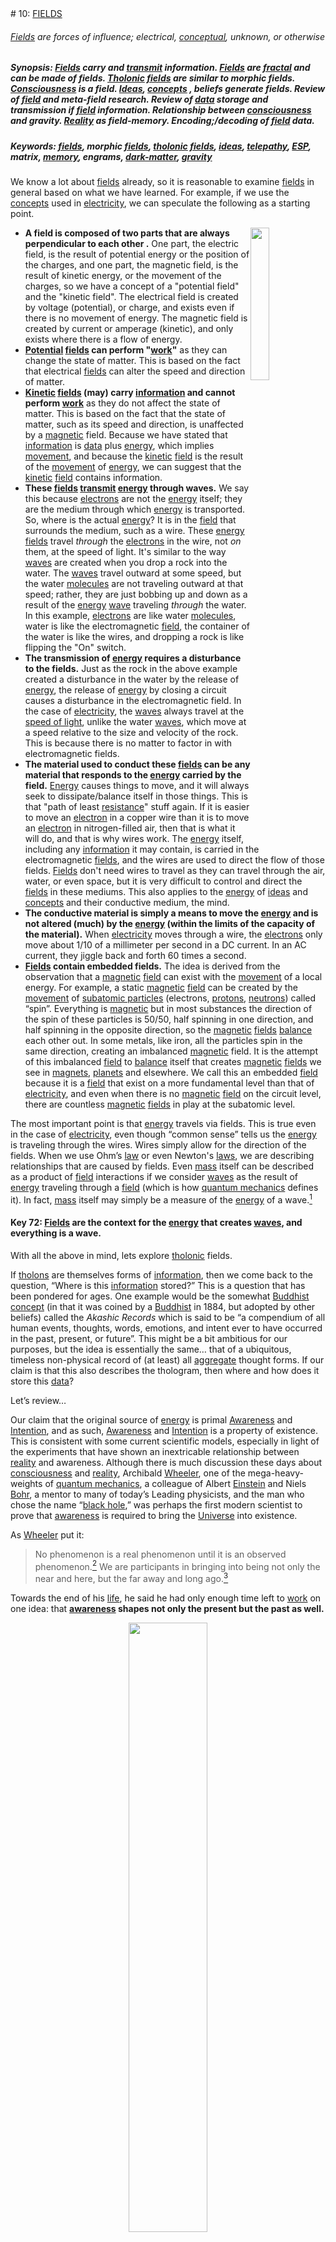 <div style='page-break-after: always; break-after: always;'></div>
# 10: <u>FIELDS</u>

###### <u>Fields</u> are forces of influence; electrical, <u>conceptual</u>, unknown, or otherwise
##### **Synopsis:** <u>Fields</u> carry and <u>transmit</u> information. <u>Fields</u> are <u>fractal</u> and can be made of fields.  <u>Tholonic</u> <u>fields</u> are similar to morphic fields.  <u>Consciousness</u> is a field.  <u>Ideas</u>, <u>concepts</u> , beliefs generate fields. Review of <u>field</u> and meta-field research.  Review of <u>data</u> storage and transmission if <u>field</u> information.  Relationship between <u>consciousness</u> and gravity.  <u>Reality</u> as field-memory.  Encoding;/decoding of <u>field</u> data.

##### **Keywords:** <u>fields</u>, morphic <u>fields</u>, <u>tholonic</u> <u>fields</u>, <u>ideas</u>, <u>telepathy</u>, <u>ESP</u>, matrix, <u>memory</u>, engrams, <u>dark-matter</u>, <u>gravity</u>

We know a lot about <u>fields</u> already, so it is reasonable to examine <u>fields</u> in general based on what we have learned.  For example, if we use the <u>concepts</u> used in <u>electricity</u>, we can speculate the following as a starting point.

- <img src='../Images/emfields.png' style='float:right;width:25%'/>**A field is composed of two parts that are always perpendicular to each other .** One part, the electric field, is the result of potential energy or the position of the charges, and one part, the magnetic field, is the result of kinetic energy, or the movement of the charges, so we have a concept of a "potential field" and the "kinetic field".  The electrical field is created by voltage (potential), or charge, and exists even if there is no movement of energy.  The magnetic field is created by current or amperage (kinetic), and only exists where there is a flow of energy.
- **<u>Potential</u> <u>fields</u> can perform "<u>work</u>"** as they can change the state of matter.  This is based on the fact that electrical <u>fields</u> can alter the speed and direction of matter.
- **<u>Kinetic</u> <u>fields</u> (may) carry <u>information</u> and cannot perform <u>work</u>** as they do not affect the state of matter.  This is based on the fact that the state of matter, such as its speed and direction, is unaffected by a <u>magnetic</u> field.  Because we have stated that <u>information</u> is <u>data</u> plus <u>energy</u>, which implies <u>movement</u>, and because the <u>kinetic</u> <u>field</u> is the result of the <u>movement</u> of <u>energy</u>, we can suggest that the <u>kinetic</u> <u>field</u> contains information.
- **These <u>fields</u> <u>transmit</u> <u>energy</u> through waves.**  We say this because <u>electrons</u> are not the <u>energy</u> itself; they are the medium through which <u>energy</u> is transported.  So, where is the actual <u>energy</u>?  It is in the <u>field</u> that surrounds the medium, such as a wire.  These <u>energy</u> <u>fields</u> travel *through* the <u>electrons</u> in the wire, not *on* them, at the speed of light.  It's similar to the way <u>waves</u> are created when you drop a rock into the water.  The <u>waves</u> travel outward at some speed, but the water <u>molecules</u> are not traveling outward at that speed; rather, they are just bobbing up and down as a result of the <u>energy</u> <u>wave</u> traveling *through* the water.  In this example,  <u>electrons</u> are like water <u>molecules</u>, water is like the electromagnetic <u>field</u>, the container of the water is like the wires, and dropping a rock is like flipping the "On" switch. 
- **The transmission of <u>energy</u> requires a disturbance to the fields.** Just as the rock in the above example created a disturbance in the water by the release of <u>energy</u>, the release of <u>energy</u> by closing a circuit causes a disturbance in the electromagnetic field.  In the case of <u>electricity</u>, the <u>waves</u> always travel at the <u>speed of light</u>, unlike the water <u>waves</u>, which move at a speed relative to the size and velocity of the rock.  This is because there is no matter to factor in with electromagnetic fields.
- **The material used to conduct these <u>fields</u> can be any material that responds to the <u>energy</u> carried by the field.** <u>Energy</u> causes things to move, and it will always seek to dissipate/balance itself in those things.  This is that "path of least <u>resistance</u>" stuff again.  If it is easier to move an <u>electron</u> in a copper wire than it is to move an <u>electron</u> in nitrogen-filled air, then that is what it will do, and that is why wires work.  The <u>energy</u> itself, including any <u>information</u> it may contain, is carried in the electromagnetic <u>fields</u>, and the wires are used to direct the flow of those fields.  <u>Fields</u> don't need wires to travel as they can travel through the air, water, or even space, but it is very difficult to control and direct the <u>fields</u> in these mediums.  This also applies to the <u>energy</u> of <u>ideas</u> and <u>concepts</u> and their conductive medium, the mind.
- **The conductive material is simply a means to move the <u>energy</u> and is not altered (much) by the <u>energy</u> (within the limits of the capacity of the material).** When <u>electricity</u> moves through a wire, the <u>electrons</u> only move about 1/10 of a millimeter per second in a DC current.  In an AC current, they jiggle back and forth 60 times a second. 
- **<u>Fields</u> contain embedded fields.** The idea is derived from the observation that a <u>magnetic</u> <u>field</u> can exist with the <u>movement</u> of a local energy.  For example, a static <u>magnetic</u> <u>field</u> can be created by the <u>movement</u> of <u>subatomic particles</u> (electrons, <u>protons</u>, <u>neutrons</u>) called “spin”.  Everything is <u>magnetic</u> but in most substances the direction of the spin of these particles is 50/50, half spinning in one direction, and half spinning in the opposite direction, so the <u>magnetic</u> <u>fields</u> <u>balance</u> each other out.  In some metals, like iron, all the particles spin in the same direction, creating an imbalanced <u>magnetic</u> field.  It is the attempt of this imbalanced <u>field</u> to <u>balance</u> itself that creates <u>magnetic</u> <u>fields</u> we see in <u>magnets</u>, <u>planets</u> and elsewhere.  We call this an embedded <u>field</u> because it is a <u>field</u> that exist on a more fundamental level than that of <u>electricity</u>, and even when there is no <u>magnetic</u> <u>field</u> on the circuit level, there are countless <u>magnetic</u> <u>fields</u> in play at the subatomic level. 

The most important point is that <u>energy</u> travels via fields.  This is true even in the case of <u>electricity</u>, even though “common sense” tells us the <u>energy</u> is traveling through the wires.  Wires simply allow for the direction of the fields.  When we use Ohm’s <u>law</u> or even Newton's <u>laws</u>, we are describing relationships that are caused by fields.  Even <u>mass</u> itself can be described as a product of <u>field</u> interactions if we consider <u>waves</u> as the result of <u>energy</u> traveling through a <u>field</u> (which is how <u>quantum mechanics</u> defines it).  In fact, <u>mass</u> itself may simply be a measure of the <u>energy</u> of a wave.[^346]

[^346]:Chang, Donald C. “**A New Interpretation on the Non-Newtonian Properties of Particle Mass.**” *Journal of Modern Physics* 09, no. 02 (2018): 215–40. https://doi.org/10.4236/jmp.2018.92015. https://www.scirp.org/journal/paperinformation.aspx?paperid=81892. See also Chang, Donald C. “**What is the physical meaning of mass in view of wave-particle duality? A proposed model.**”, https://arxiv.org/pdf/physics/0404044.pdf

#### **Key 72:** <u>Fields</u> are the context for the <u>energy</u> that creates <u>waves</u>, and everything is a wave.



With all the above in mind, lets explore <u>tholonic</u> fields.

If <u>tholons</u> are themselves forms of <u>information</u>, then we come back to the question, “Where is this <u>information</u> stored?” This is a question that has been pondered for ages. One example would be the somewhat <u>Buddhist</u> <u>concept</u> (in that it was coined by a <u>Buddhist</u> in 1884, but adopted by other beliefs) called the *Akashic Records* which is said to be “a compendium of all human events, thoughts, words, emotions, and intent ever to have occurred in the past, present, or future”. This might be a bit ambitious for our purposes, but the idea is essentially the same… that of a ubiquitous, timeless non-physical record of (at least) all <u>aggregate</u> thought forms. If our claim is that this also describes the thologram, then where and how does it store this <u>data</u>?

Let’s review…

Our claim that the original source of <u>energy</u> is primal <u>Awareness</u> and <u>Intention</u>, and as such, <u>Awareness</u> and <u>Intention</u> is a property of existence.  This is consistent with some current scientific models, especially in light of the experiments that have shown an inextricable relationship between <u>reality</u> and awareness.  Although there is much discussion these days about <u>consciousness</u> and <u>reality</u>, Archibald <u>Wheeler</u>, one of the mega-heavy-weights of <u>quantum mechanics</u>, a colleague of Albert <u>Einstein</u> and Niels <u>Bohr</u>, a mentor to many of today’s Leading physicists, and the man who chose the name “<u>black hole</u>,” was perhaps the first modern scientist to prove that <u>awareness</u> is required to bring the <u>Universe</u> into existence.

As <u>Wheeler</u> put it:  

> No phenomenon is a real phenomenon until it is an observed phenomenon.[^321] We are participants in bringing into being not only the near and here, but the far away and long ago.[^324]

[^321]: **“The anthropic universe”**. Science Show. 18 February 2006.
[^324]: Folger, Tim. **“Eminent Physicist John Wheeler Says He Has Only Enough Time Left to Work on One Idea: That Human Consciousness Shapes Not Only the Present but the Past as Well.”** Discover Magazine, June 1, 2002. <http://discovermagazine.com/2002/jun/featuniverse#.UvxOUrTVdnA>.

Towards the end of his <u>life</u>, he said he had only enough time left to <u>work</u> on one idea: that **<u>awareness</u> shapes not only the present but the past as well.**

<center><img src='../Images/099-splitslit.png' style='width:50%'/></center>

We already have the proof of <u>awareness</u> causing <u>waveforms</u> to collapse into particles, as we can see in the _split-slit_ experiment.

Briefly, this split-slit experiment shows that when observed, <u>electrons</u> act like particles, and when not observed, they act like waves.  The act of observation forces the <u>electron</u> <u>waves</u> to be perceived as particles.  It’s not that the <u>electrons</u> are <u>waves</u> that turn into particles; it’s that the <u>electrons</u> are *wavicles*, both particles *and* <u>waves</u> at the same time, but the act of observing them, of introducing <u>awareness</u> into the context, changes the context and <u>scope</u> of the expression, which then alters its instantiation.  It was stated earlier that the <u>archetype</u> of something and its instance are the same thing in different contexts.  Here, the “<u>wave</u>” quality of an <u>electron</u> is the <u>archetype</u>, as it defines its <u>field</u> and its probabilities.  Once the <u>field</u> interacts with another <u>field</u>, i.e is observed, its context changes.  

It’s like the difference between having credit and making a purchase. Having credit means you have the <u>potential</u> to buy something.  If you are in a shoe store, there is a high probability you will buy shoes. You may have the idea to buy red shoes (the <u>archetype</u> you have in mind), but you don’t know exactly what red shoes you will buy until you are holding a pair in your hands (the instance of the <u>archetype</u>) and the transaction is approved.

We also have evidence of how <u>awareness</u> can (possibly) change the <u>reality</u> of the past as well, as demonstrated in <u>Wheeler</u>’s *<u>delayed-choice experiment</u>*[^324].  In addition, <u>Penrose</u> wrote an entire book on the subject of cognition and <u>reality</u> (*The Emperors’  New Mind*).  He even came up with a term do describe the awareness/reality continuum: the _Orch-OR_[^326], or *orchestrated objective reduction*, which attempts to explain how <u>consciousness</u> and <u>reality</u> are intertwined.  The idea of <u>reality</u> being a product of <u>awareness</u> is not at all “fringe” and hasn’t been for some time.

[^326]: **“Consciousness in the Universe: A Review of the “Orch OR” Theory.”** Physics of Life Reviews. Elsevier, August 20, 2013. <https://www.sciencedirect.com/science/article/pii/S1571064513001188?via=ihub>.

There is also another possible field effect of awareness that is fascinating and holds tremendous potential, and that is the phenomena called the *Shared Death Experience* (SDE) and a related phenomena called the *After Death Communication Experience* (ADCE).  

An SDE is described as:

> An experience in which loved ones, caregivers, or people in the proximity of the dying person experience one or more sensations of an emotional, visual, auditory, olfactory, tactile, and telepathic nature that appear to be shared by a dying person’s transition.

Don’t think *Quiji Boards* and *Séances*, think serious research by professional organizations such as the peer-reviewed journals “*American Journal of Hospice & Palliative Care”* and “*Journal of Near Death Studies”* as well as universities, rehabilitation counselors, and psychologists around the world[^450]<sup>,</sup>[^451]<sup>,</sup>[^452]<sup>,</sup>[^453].

[^450]: Tressoldi, Patrizio, Alex A. Álvarez, Nadir Facchin, Martina Frullanti, Laura Liberale, Marcelo Saad, Yung-Jong Shiah, et al. 2022. “**Shared Death Experiences: A Multicultural Survey.**” MindRxiv. January 26. doi:10.31231/osf.io/cxzs6. 
[^451]: Shared Crossing Research Initiative (SCRI). “**Shared Death Experiences: A Little-Known Type of End-of-Life Phenomena Reported by Caregivers and Loved Ones.**” Am J Hosp Palliat Care. 2021 Dec;38(12):1479-1487. doi: 10.1177/10499091211000045. Epub 2021 Apr 5. PMID: 33813876.
[^452]: Howarth, G., Kellehear, A. “**Shared Near-Death and Related Illness Experiences: Steps on an Unscheduled Journey.”** *Journal of Near-Death Studies* **20**, 71–85 (2001). https://doi.org/10.1023/A:1013006205161
[^453]: PETERS, WILLIAM J. “**At Heaven's Door: What Shared Journeys to the Afterlife Teach about Dying Well and Living Better.**” S.l.: SIMON &amp; SCHUSTER, 2023. 

Without getting into the supporting details of the research, there are a number of characteristics of an SDE and/or ADCE to suggest it may be an effect of *field induction* where the inducting energy field is the *field of awareness*.  As the word implies, <u>*induction*</u> is the “*ability of one field to induce or influence changes in another field.*”  

Looking at fields <u>tholonically</u>, each <u>tholon</u> has its own instance of awareness (consciousness), intelligence, and <u>field</u>, and that <u>field</u> is a parent <u>field</u> within which the child <u>tholons</u>, with their own subfields, are created. Thus, every <u>field</u>, at every level,  influences, induces, fields in its proximity to change in some way and to some degree.

We noted how <u>magnetic</u> <u>fields</u> can be created by the <u>movement</u> of energy\.  These <u>magnetic</u> <u>fields</u> are a form of <u>energy</u>, so just as the <u>movement</u> of <u>electricity</u> can form a <u>magnetic</u> <u>field</u>, so too can a <u>magnetic</u> <u>field</u> form electricity.  This applies to tholonic fields, such as fields of awareness and intention, suggesting that the movement of intention can induce changes in awareness, and changes in awareness can induce movement of intentions.  No <u>energy</u> (or A&I) is being created, just changed from one form to another form.  We can see this in out own lives daily if we examine how our own intentions are awareness are constantly interacting.  My intention to read a book will induce my awareness towards reading that book.  When my intention to read is reduced, my awareness will drift away from reading.  Awareness and intention exist together, just like electricity and magnetism.

Applying this to the thologram, at the “top” we have a very simple <u>field</u>, which exists between the 1<sup>st</sup> two poles created by the primal dot and which have the properties we have labeled *<u>Definiton</u>* and *<u>Contribution</u>*, and which instantiates in various forms depending on their context. Every child <u>field</u> is induced by its parent (and ancestors and peers), and the parent is induced by the child (and all descendants, and peers).  Accordingly, the thologram is one large <u>field</u> of ever-embedded <u>fields</u> all inducing one another, all of which are expressions of the primal <u>awareness</u>, all of which are interacting with, and dependent on, one another.

There are many legends, stories and theories, ancient and modern, attesting to the power of awareness.  We won’t get into them here other than to say that if <u>reality</u> and <u>awareness</u> are intertwined, then it would be reasonable to expect that just as <u>reality</u> has an effect on <u>awareness</u>, <u>awareness</u> can have an effect on <u>reality</u>, especially as <u>awareness</u> is an integral part of <u>reality</u> and not simply an effect of <u>evolutionary</u> causes.  This is easier to accept when speaking of human <u>awareness</u>, but how does this associative relationship manifest in other instances, such as plants, rocks, <u>planets</u> and elements, all of which are some expression of the primal <u>awareness</u> to begin with?

## Morphic-Fields

As late as the 1950s, some scientists and most people in general thought that plants and even animals were little more than biological machines and that outer-space was just a bunch of hot and cold balls floating around according to Newtonian and Keplerian laws.  Since then we have come to discover that plants have “feelings”, <u>monkeys</u> can form sentences and talk about their emotions, the <u>Universe</u> is not only a lot bigger than we thought, but there may be countless parallel versions of them.  We have seen how everything is connected in one way or another, at least on the quantum level - just to name a few of the changes to our worldview.  We are moving ahead in our thinking and <u>understanding</u> at an incredible rate.

Sadly, some of the old guard is a tough bunch that is doing their best to keep us from making progress, not unlike the 9<sup>th</sup> century Archdiocese.  Take the long-time editor of *<u>Nature</u>* magazine, John <u>Maddox</u>, who stated, regarding <u>Rupert Sheldrake</u>’s book on morphic-fields:

> [his book] is the best candidate for burning there has been for many years.  Sheldrake’s is not a scientific theory.  Sheldrake is putting forward magic instead of <u>science</u>, and that can be condemned, in exactly the <u>language</u> that the Pope used to condemn <u>Galileo</u>, and for the same reasons: it is heresy.[^93]

[^93]: Media, T. E. (2015, June 02). Rupert Sheldrake, **Heretic**. <https://www.youtube.com/watch?v=ZSd4DA5xhHw>

Yes, he actually cited <u>Pope Paul V</u>’s condemnation of <u>Galileo</u> as a <u>defense</u> on the grounds that *heresy* is the real crime.  This sounds eerily similar to “swarming with worms of heretical perversity.”

This alone should paint a pretty clear picture that modern <u>science</u>, for all its breakthroughs in <u>understanding</u> and progress, has become a modern-day <u>religion</u> in the hands of the truly dogmatic that seem to be in charge all too often.  Dr.  Richard <u>Feynman</u> himself noted this when he stated:

> We live in an unscientific age in which almost all the buffeting of communications and television, words, books, and so on, are unscientific.  As a result, there is a considerable amount of intellectual tyranny in the name of science.[^94]

[^94]: Hubisz, John L. “**The Pleasure of Finding Things Out: The Best Short Works of Richard P. Feynman, by Carl Feynman and Michelle Feynman.**” The Physics Teacher, vol. 38, no. 2, 2000, pp. 111. doi:10.1119/1.1558111.

So, why are the modern-day versions of <u>Tomás de Torquemada</u> (Grand Inquisitor in the <u>Spanish Inquisition</u> of the 15<sup>th</sup> Century) and his ilk, impaling the venerable and brilliant <u>Rupert Sheldrake</u> on the spikes of modern mainstream scientific dogma? Well, it seems that Sheldrake, himself a Cambridge professor who studied at Harvard, was onto something with his *<u>Morphic-Field</u> Theory*, and it rattled their cage.  Perhaps they feared that the “worms of heretical perversity” would begin to devour the carcass of their dying scientific worldview.

Sheldrake’s <u>Morphic-Field</u> Theory, which he described in his 1981 book, *A New <u>Science</u> of <u>Life</u>*, posits the <u>existence</u> of organizing <u>fields</u> which are systems that <u>self-organize</u>, create <u>structure</u>, and have patterns.  Morphic-fields are not a type of <u>mass</u> nor an <u>energy</u> but are organized *by* <u>energy</u>, like everything else.  Morphic-fields are described in the same way as holarchies in that they are made up of parts, which are in turn parts of wholes themselves.  At each level, the <u>morphic-field</u> supports the <u>structure</u> of its whole and organizes its parts.

Morphic-fields described  (in 50 words):

> &hellip;located invisibly in and around organisms, and may account for such hitherto unexplainable phenomena as the regeneration of severed limbs by worms and salamanders, phantom limbs, the <u>holographic</u> properties of <u>memory</u>, <u>telepathy</u>, and the increasing ease with which new skills are learned as greater quantities of a population acquire them.[^95]  **\~Rupert Sheldrake**

[^95]: Sheldrake, Rupert. **A New Science of Life: The Hypothesis of Formative Causation**. Los Angeles: J.P. Tarcher, 1981.

A more complete description is:

> A <u>morphic-field</u> (MF) is a <u>field</u> of <u>energy</u> that imposes <u>patterns</u> on otherwise <u>random</u> or indeterminate <u>patterns</u> of activity.  Morphic-fields <u>transmit</u> <u>information</u> via <u>morphic-resonance</u> (MR), which is the influence of previous <u>structures</u> of activity on subsequent similar <u>structures</u> of activity organized by morphic-fields.  MR has the capacity to store and <u>transmit</u> <u>information</u> and therefore it can act as a <u>memory</u> bank for any <u>self-organizing</u> group, such as <u>self-organizing</u> systems; <u>molecules</u>, <u>crystals</u>, <u>cells</u>, plants, animals and animal societies.  Each member of a group can <u>contribute</u> and draw from this <u>memory</u> bank. **~ excerpt from <u>Rupert Sheldrake</u>’s letter to <u>John Horgan</u>, writer for Scientific American**[^96]<sup>,</sup>[^97] 

[^96]: Horgan, J. (2014, July 14).**Scientific Heretic Rupert Sheldrake on Morphic-Fields, Psychic Dogs and Other Mysteries.** <https://blogs.scientificamerican.com/cross-check/scientific-heretic-rupert-sheldrake-on-morphic-fields-psychic-dogs-and-other-mysteries>
[^97]: Sheldrake, R. (n.d.).**Morphic Resonance and Morphic-Fields - an Introduction**. <https://www.sheldrake.org/research/morphic-resonance/introduction>

The idea of MFs was an epiphany that Sheldrake had in 1971 as a way to explain how living things knew how to grow when that <u>information</u> was not stored in its genes.

The very first known example of an MF test actually goes back to 1920, long before the <u>ideas</u> of MF arrived, when Harvard professor <u>William McDougall</u> proved that children of mice that have learned a maze can navigate the maze much faster.  After 20 generations of maze running mice, the next generation was able to run the maze 10 times faster than their pioneering ancestors.  As genetics could not account for this transference of <u>knowledge</u>, it must have been something else, something <u>science</u> didn’t know about.  To investigate this mystery, a team in Edinburgh set out to prove McDougall’s test was pure poppycock.  Unfortunately for these researchers, their 20<sup>th</sup> generation mice knew how to go straight to the target on the first try.

They had no idea of morphic-fields back then because if they did, they would have known that the Edinburgh mice benefited from the <u>knowledge</u> of the Harvard mice, even though they were thousands of miles apart, thanks to the transference of <u>information</u> via the MF/MR.  There have been many other examples like this over the last 100 years.

The way this MF <u>information</u> is <u>transmitted</u> is via MR, according to Sheldrake.  All members of a group that share an MF have access to the MF info because they naturally resonate with that <u>field</u>, not unlike how we can pick up radio <u>waves</u> when we have a <u>crystal</u> that resonates with the transmission frequency.  <u>Dogs</u> share <u>information</u> with <u>dogs</u>, <u>humans</u> with <u>humans</u>, etc., but a bond between a dog and a human creates another MF that they both share.  Sheldrake shows examples of this in how <u>dogs</u> know when their owners are coming home and start waiting for them by a door or window.[^98]<sup>,</sup>[^99]

[^98]: Sheldrake, R. (2013). **Dogs That Know When Their Owners Are Coming Home: And Other Unexplained Powers of Animals**. London: Cornerstone Digital.
[^99]: One of these experiments can be seen here: <http://www.sheldrake.org/videos/jaytee-a-dog-who-knew-when-his-owner-was-coming-home-the-orf-experiment>

Because of their ability to <u>transmit</u> <u>data</u> across time and space, MFs have been considered for communication in long-distance and interstellar travel[^100]<sup>,</sup>[^101].  MFs may also be capable of creating <u>self-organizing</u> systems within the realm of AI.

A lot more research is needed in the area of MF and MR, but this is slow in coming given the oppressive dogma of modern science.[^102] Others have been working on similar <u>ideas</u>, such as theoretical physicist <u>Lee Smolin</u>, with his idea of the *principle of precedence*[^103], which states that the history of measuring a particular quantum event will determine (or affect) the future measurements of that same event when it is measured.  Unfortunately, unlike the world of <u>physics</u>, <u>biology</u> has become more dogmatic in the 20<sup>th</sup> century.

[^100]: Iozzio, Corinne. “**Scientists Prove That Telepathic Communication Is Within Reach.**” Smithsonian.com, Smithsonian Institution, 2 Oct. 2014, <https://www.smithsonianmag.com/innovation/scientists-prove-that-telepathic-communication-is-within-reach-180952868>
[^101]: Wilkins, & Sherman, H. M. (1971). ***Thoughts through space***. London: Muller.
[^102]: Sheldrake, R. (2013). **Science set free: 10 paths to new discovery.** New York: Deepak Chopra Books.
[^103]: Smolin, L. (2012, May 16). **Precedence and freedom in quantum physics**. <https://arxiv.org/abs/1205.3707>

One small detail, but hugely significant, is that morphic-fields originate outside of space-time.  They exist in the realm of thought, or <u>awareness</u>, or <u>consciousness</u> (or all three).  <u>Information</u>, as we currently understand it, cannot travel faster than the <u>speed of light</u> (in the 3D <u>reality</u>) but does this apply to <u>awareness</u>? According to the <u>tholon</u> model, no, it does not, because <u>reality</u> and the <u>Universe</u> *is* <u>awareness</u>, and <u>awareness</u> is 0-dimensional, and therefore transcends the <u>limitations</u> of space-time. There has been some research on <u>awareness</u> and morphic-fields[^104], but it’s scant, and the results are far from clear-cut.

[^104]: Lobach, E.; Bierman, D. (2004). “**The Invisible Gaze: Three Attempts to Replicate Sheldrake’s Staring Effects**” . <https://www.parapsych.org/papers/07.pdf>

## Beyond the Body

Many people believe that one’s <u>awareness</u> can, with practice, travel outside of the body, and outside of this physical reality.  This is typically called an *Out of Body Experience* (OOBE), or *Astral Projection*.  Mainstream <u>science</u> is not a fan of this idea.  *Scientific American* suggests that OOBEs are caused by inner ear problems[^105].  This view, although not surprising, is disconcerting considering that some real research on OOBEs has shown remarkable evidence.  There are many examples of such research[^106], such as <u>Dr.  Tart</u>’s subject being able to read the letters “P = 10<sup>-5</sup>” or “25132” that were written on a remote piece of paper while out-of-body[^107].  Practitioners have reported faster-than-light, instantaneous, “travel”, which would be possible in the 0-dimensional space of Awareness.  

[^105]: <https://www.scientificamerican.com/article/what-causes-spooky-out-of-body-experiences>
[^106]: <https://www.iacworld.org/evidence-for-out-of-body-experience-as-a-real-or-veridical-phenomenon>
[^107]: The full account of his research and notes are reprinted at <http://www.aura-oasis.be/website/scientific-research-on-out-of-the-body-experiences>


<u>Tholonically</u> speaking, OOBEs are not just possible, they are inevitable. The <u>concept</u> of “<u>soul</u>” is an umbrella term to describe “ancestor” <u>tholons</u>, or the <u>tholons</u> that we emerged from.  Adepts at <u>consciousness</u> anchoring can anchor to any tholon.  This might explain how, as it says in the <u>Majjhima Nikāya scripture</u>, it was possible for <u>Buddha</u> to remember all his lives going back 90 eons, (with 1 eon being the lifespan of the solar system).

Although this sort of research does not get the attention it deserves, with a bit of <u>effort</u> it can be found.  <u>Science</u> is not well equipped to study the mechanics of <u>awareness</u> or any non-material phenomena.

<u>Fields</u> of <u>awareness</u>, such as morphic-fields and <u>tholonic</u> <u>fields</u>, while being able to instantiate in the material world, are not limited to the restrictions of the material world, and it is inevitable that we, as instances of <u>awareness</u>, will discover them.

#### **Key 73:** <u>Tholonic</u> and Morphic-fields have the ability to <u>transmit</u> and store information.
#### **Key 74:** Tholonic-fields are not limited by time and space.

## Tholonic-Fields

The current idea that MFs can be formed as a result of a <u>self-organizing</u> system, as Sheldrake describes them, are limited to systems that exist, systems that have real-world instances, such as <u>species</u>, societies, etc. <u>Ideas</u> exist and are <u>self-organizing</u> as well, so why wouldn’t MFs apply there? Well, they would, but with a difference.  In the MF model, it is the instantiated members of  the MF that are receivers and <u>transmitters</u> of <u>information</u>, and therefore the reception and transmission of <u>information</u> among the living are dependent on the ability of the members of the over 200,000,000 <u>species</u> of <u>life</u> on the <u>planet</u> to <u>transmit</u> and receive.  If we applied the MF model to <u>ideas</u> as <u>archetypes</u> not limited by their instances, than what is receiving/transmitting <u>information</u> in this MF that *<u>ideas</u>* are a member of?

Sheldrake implicitly answers this question when he describes the <u>morphic-field</u> as “*organizing <u>fields</u> which are systems that <u>self-organize</u>, create <u>structure</u>, and have <u>patterns</u>*”.  This description is that of a form of <u>intelligence</u>, and therefore the morphic-fields that share a <u>morphic-resonance</u> or morphic cloud are capable of <u>transmitting</u> and receiving between themselves, not only with their instances.  <u>Tholonically</u> speaking, this would also mean that the <u>archetypes</u>, the <u>tholons</u>, are also both <u>transmitters</u> and receivers of information.  The <u>tholonic</u> view also considers the material <u>reality</u> to be a contextual expression of a <u>field</u> in the material <u>reality</u>, and there is no difference between the <u>field</u> and the form other than context, as they are the same thing. In the MF model, <u>humans</u>, <u>dogs</u>, and <u>ants</u> are forms of <u>life</u> that resonate with fields. In the <u>tholonic</u> model, <u>humans</u>, <u>dogs</u>, and <u>ants</u> *are* those <u>fields</u> in a material context.

The theory of Morphic-Fields attempts to explain why and how <u>ideas</u> simultaneously spread across a morphic group, such as humans.  Examples of this are how Leibniz and Newton both came up with the idea of calculus at the same time, or how cubic equations, considered to be one of the greatest milestones in mathematics history, was simultaneously discovered by <u>Nicola Tartaglia</u> and <u>Scipione del Ferro</u> in the 16<sup>th</sup> century.  Morphic-fields are also capable of inter-group communication, such as between <u>humans</u> and <u>dogs</u>, as cited in Sheldrake’s book *“<u>Dogs</u> That Know When Their Owners Are Coming Home*”.

In the <u>tholonic</u> view, these same phenomena exist between <u>tholonic</u> <u>archetypes</u>, and these tholons/archetypes can have direct communication with each other without having to go through any of their instances.  That interaction can also include <u>negotiation</u> via cooperation and/or conflict, or result in a redefining or <u>contributing</u> of both archetypes.  <u>Tholons</u> can battle, join together, form alliances, trade, aid, lie, extort, and even destroy other tholons.  This <u>understanding</u> does a better job explaining the wasp/roach or honeybee/human relationship, but also sheds light on everything from <u>religion</u> to economics.  

At the time of this writing (August, 2020), within the social arena, which includes <u>economics</u>, <u>politics</u>, <u>government</u>, <u>culture</u>, civil rights, and so much more, we are seeing some extraordinary <u>movement</u> of <u>tholonic</u> activity in the social realm as a result of the global pandemic and subsequent lock-down, itself a creation of a <u>tholonic</u> <u>intention</u>, which will alter all aspects of society.  As the activity increases, a wider array of <u>tholons</u> will be <u>contributing</u> to the cause and effect of the situation-at-large to the point where <u>concepts</u> unrelated to <u>health</u>, <u>government</u>, and <u>economics</u> will come into play and be changed in ways we may not be able to imagine.  Of course, what we are seeing today is itself a child of the changes that have been happening for hundreds, and even thousands of years.  It might seem obvious that events like famine, war, or <u>disease</u> would be very disruptive.  While that is true for us poor human instances, on the <u>tholonic</u> level, they are business-as-usual.  Far more disruptive (on the <u>tholonic</u> level) are the new classes of <u>tholonic</u> <u>archetypes</u> that never existed before and are changing reality.  Some example of these more recent <u>archetypes</u> might be:  

- The discovery of quantum phenomena (1801).
- Nuclear <u>fission</u> and <u>fusion</u> (late 1930s, early 1940s).
- The invention of digital <u>information</u> (1948).
- The invention of genetic engineering (1970s).
- Quantum Computing, <u>AI</u>, genetic technology, and similar bleeding-edge changes will be added to this list.

These are just some of the changes that have, and will, permanently and radically alter the direction of growth for many <u>archetypes</u> and their instances, and consequently, the fabric of <u>reality</u> and our <u>understanding</u> and perception of it.

It is a small step from here to presume that with even a little <u>understanding</u> of <u>reality</u>, the <u>tholonic</u> model could easily “predict” future discoveries.  This has already happened to some degree.  In one of the numerous cases of self-learning <u>AI</u>, the <u>AI</u> agent scanning only the words (which are themselves <u>tholonic</u> <u>archetypes</u>) of documents combined the <u>concepts</u> of  “chalcogenid”, “optoelectronic”, and “photovoltaic applications” to create a new <u>concept</u> of a thermometric <u>archetype</u> that the <u>AI</u> identified as *CsAgGa<sub>2</sub>Se<sub>4</sub>*[^108].  That was in 2009.  In 2012, that compound was discovered.

[^108]: Tshitoyan, Vahe, et al. “Unsupervised Word Embeddings Capture Latent Knowledge from Materials Science Literature.” *Nature*, vol. 571, no. 7763, 2019, pp. 95–98., doi:10.1038/s41586-019-1335-8.

## <u>Ideas</u>

The natural ordering as a result of the <u>movement</u> of <u>energy</u> is obvious (we hope), but for this to apply to <u>ideas</u> we would have to accept that <u>ideas</u> themselves use, <u>transmit</u>, or transform energy.  There are two arguments to support that they do.

- An idea cannot exist in a state of total nothingness.  If an idea exists, then it must do so somewhere on the spectrum of some <u>duality</u>, therefore, it must have some kind of <u>energy</u> passing through it.
- An idea or <u>concept</u> has <u>coherence</u>, or low <u>entropy</u>, and represents a product of “<u>work</u>” or the <u>movement</u> of <u>energy</u>, which produces <u>fields</u> and oscillations of that <u>energy</u>’s movement.

#### **Key 75:** Tholonic-fields are the <u>fields</u> generated by the <u>movement</u> of <u>energy</u> through an archetypal <u>concept</u> that has been discovered or created.



Morphic-fields are the instantiations of <u>tholonic</u> <u>fields</u> as expressed by the instantiations of that archetype. This brings us back again to the question: how and where is all this <u>information</u> that is being accessed stored? How does a <u>tholon</u> know the limits of its <u>scope</u>? How does it access the <u>information</u> needed to inform its <u>intelligence</u>? How does it “remember” context or “learn”?

The first place to look for an answer is in the manner that <u>tholonic</u> instances have devised to store and <u>transmit</u> <u>information</u>, and the obvious choice of instances is *<u>humans</u>*.  If we look at how we <u>humans</u> store the <u>information</u> we have collected from the <u>conceptual</u> world we may be able to discover analogous processes that apply to the world of <u>tholonic</u> and morphic-fields.

And how *do* we store that <u>information</u>? We invent an abstract <u>symbolism</u>, apply meaning to it, call it <u>language</u>, use that <u>language</u> to record those symbols, and then, most importantly, teach our children how to decode these symbols.  This shares some similarities with the process the <u>honeybirds</u> have developed, and maybe even with the <u>dopamine</u> injecting <u>wasps</u>, but the difference is they do not (appear) to have a way of recording or sharing their <u>collective</u> <u>knowledge</u> as <u>humans</u> do.  Perhaps this is because <u>humans</u> have lost touch with this <u>information</u> <u>field</u>, as suggested by <u>Jaynes</u>, so they had to invent their own techniques like writing, talking, the Internet, cloud storage, etc.  Perhaps we may not be aware of the <u>symbolism</u> being used by our *<u>field</u> <u>intelligence</u>* to collect, store, and <u>transmit</u> <u>information</u>, or perhaps we are aware of it but don’t know how to understand it.  Because we do not know, or have not been taught how to recognize or understand these symbolic messages, we have to assume they could exist anywhere, and everywhere.

#### **Key 76:** We don’t know what we don’t know.



Let’s look at some of the more likely candidates of how and where we might find and access this *<u>field</u> intelligence.*

## <u>Telepathy</u>, <u>ESP</u>, or Something

Can we describe this <u>field</u> <u>intelligence</u> as some sort of <u>telepathy</u>? And if so, do we even have any evidence that <u>telepathy</u> exists?

The idea of <u>telepathy</u> has been around forever, but modern <u>science</u> insists it is all pseudo-science hogwash, right?

Not exactly.  Not only is there a mountain of evidence to support its <u>existence</u>[^109]<sup>,</sup>[^110]<sup>,</sup>[^111]<sup>,</sup>[^112] and even a drug named after it, *<u>telepathine</u>*[^113], but the (technology-enhanced) <u>telepathy</u> business is booming!

- Many research projects developing <u>telepathic</u> processes and products.[^114]<sup>,</sup>[^115]<sup>,</sup>[^116]
- U.S. military (DARPA) developing telepathy-based weapons.[^117]
- *Elon Musk*, Facebook, and others all developing telepathy-based tools.[^118]<sup>,</sup>[^119]<sup>,</sup>[^120]<sup>,</sup>[^121]
- <u>Google</u>’s *neuroprosthetics* (brain augmentation <u>nanobots</u>[^319]<sup>,</sup>[^318]) that will, according to their director of engineering, Ray <u>Kurzweil</u>, not only result in human <u>hybrids</u> by 2030[^316], but will “make us <u>godlike</u>”[^317] (we are assuming these <u>godlike</u> powers include <u>telepathy</u>, <u>ESP</u>, and more).

[^109]: Tressoldi, P. E., Storm, L., & Radin, D. (2010). **Extrasensory Perception and Quantum Models of Cognition, Neuro Quantology,** 8(4). doi:10.14704/nq.2010.8.4.353
[^110]: King, T. (2017, May 30). **Scientific Evidence of Telepathy - Documentary.** Retrieved from <https://www.youtube.com/watch?v=zZ4G3IRVFwU>
[^111]: **Astronaut Tells of E. S. P. Tests.** (1971, June 22). Retrieved from <https://www.nytimes.com/1971/06/22/archives/astronaut-tells-of-e-s-p-tests.html>
[^112]: **100 Scientific Papers Offering Evidence for Psi Phenomena & Effects**. (2019, April 22). <https://subtle.energy/list-100-peer-reviewed-papers-offer-scientific-evidence-psi-phenomena>
[^113]: Luke, D. (2009, September). **Telepathine (ayahuasca) and psychic ability: Field research in South America**. <http://www.researchgate.net/publication/278301470>, British Psychological Society, Transpersonal Psychology Section 13th Annual Conference
[^114]: Cave, K. (2015, February 24). **The rise of “Telepathic Tech” in 2015**. Retrieved from <https://www.idgconnect.com/idgconnect/analysis-review/1023702/rise-telepathic-tech-2015>
[^115]: Grau, C., Ginhoux, R., Riera, A., Nguyen, T. L., Chauvat, H., Berg, M., &hellip; Ruffini, G. (n.d.). **Conscious Brain-to-Brain Communication in Humans Using Non-Invasive Technologies**. <https://journals.plos.org/plosone/article?id=10.1371/journal.pone.0105225>
[^116]: Heaven, D. (n.d.). **First mind-reading implant gives rats telepathic power**. Retrieved from <https://www.newscientist.com/article/dn23221-first-mind-reading-implant-gives-rats-telepathic-power>
[^117]: Tucker, P. (2018, September 06). **it’s Now Possible to Telepathically Communicate with a Drone Swarm.** Retrieved from <https://www.defenseone.com/technology/2018/09/its-now-possible-telepathically-communicate-drone-swarm/151068>
[^118]: Kosoff, M., & Kosoff, M. (2017, April 21). **Elon Musk Is Seriously Starting a “Telepathy” Company.** Retrieved from <https://www.vanityfair.com/news/2017/04/elon-musk-is-seriously-starting-a-telepathy-company>
[^119]: Heath, A. (2017, January 11). **Facebook has a mysterious team working on tech that sounds a lot like mind reading**. Retrieved from <https://www.businessinsider.com/facebooks-building-8-working-on-brain-computer-communication-platform-2017-1>
[^120]: Watanabe-Crockett, L. (n.d.). **Telepathic Message Sent Over Internet**. Retrieved from <https://www.wabisabilearning.com/blog/telepathic-message-sent-over-internet>
[^121]: ArXiv, E. T. (2018, October 01). **The first “social network” of brains lets three people transmit thoughts to each other’s heads.** Retrieved from <https://www.technologyreview.com/s/612212/the-first-social-network-of-brains-lets-three-people-transmit-thoughts-to-each-others-heads>
[^316]: Kurzweil, **"Tracking the acceleration of intelligence."** (n.d.). Retrieved March 21, 2021, from https://www.kurzweilai.net/cnn-ray-kurzweil-humans-will-be-hybrids-by-2030
[^319]: Martins, N. R., Angelica, A., Chakravarthy, K., Svidinenko, Y., Boehm, F. J., Opris, I., . . . Freitas, R. A. (2019). **“Human Brain/Cloud Interface”**. *Frontiers in Neuroscience,* *13*. doi:10.3389/fnins.2019.00112
[^317]: Kurzweil, R., &amp; Miles, K. (October 2015). **"Nanobots In Our Brains Will Make Us Godlike"**. New Perspectives Quarterly, 32(4), 24-29.
[^318]: Saniotis A, Henneberg M, Sawalma AR. **"Integration of Nanobots Into Neural Circuits As a Future Therapy for Treating Neurodegenerative Disorders"**. Front Neurosci. 2018;12:153. Published 2018 Mar 21. doi:10.3389/fnins.2018.00153

While it’s true that a lot of research and development in the area of <u>telepathy</u> is based on technology-induced <u>telepathy</u>, such as “<u>neural clouds</u>” which will be indistinguishable from current data-clouds, it is still driven by the idea of telepathy.  In other words, we have the <u>understanding</u> and belief that <u>telepathy</u> is a real phenomena that can be improved upon.

Sheldrake himself has a lot to say supporting the <u>existence</u> of some sort of <u>telepathy</u> in the documentary “*Scientific Evidence of Telepathy: Documentary.”*[^122]

[^122]: King, T. (2017, May 30). **Scientific Evidence of Telepathy - Documentary**. <https://www.youtube.com/watch?v=zZ4G3IRVFwU>

<u>Russel Targ</u>, a former physicist at Stanford Research Institute and author of *“The <u>Reality</u> of ESP: A Physicist’s Proof of Psychic Abilities”*, has experimented with <u>telepathy</u> and <u>ESP</u> for some time now.  He shows[^123] that the scientific evidence for <u>ESP</u> is statistically stronger than the evidence that aspirin helps reduce stroke.  The aspirin test was so statistically significant that the test had to be called off because it was considered unethical to continue giving test subjects placebos in light of the overwhelming evidence they had collected before the test was even completed.  I know it’s a rhetorical question, but why are we not seeing this revolutionary telepathy/ESP research all over the news? The evidence is compelling enough to accept that <u>telepathy</u>, in some form, is a thing.

[^123]: MetaRising. (2016, November 10). **Banned TED Talk about Psychic Abilities** \| Russell Targ \| suespeaks.org. <https://www.youtube.com/watch?v=hBl0cwyn5GY>

The umbrella “or something” category can cover quite a bit of territory, including lesser-known applications of our sensory-processing skills, such as the ability to smell personalities and emotions[^124]<sup>,</sup>[^125] or, if you’re a woman ovulating, your superhero-like ability to immediately recognize gay men and hidden snakes[^126] (the elongated, legless, carnivorous reptiles, not the metaphorical type, although I suspect research would show significant results for the latter as well).  Some <u>humans</u> have a visual sense 100 times more sensitive than the average person.[^127] And what of the extensive intrinsic nervous system in the <u>heart</u> comprised of clusters of <u>neurons</u> sufficiently sophisticated to qualify as a *heartbrain*? Certainly, that must contain some sort of sensory processing abilities.

[^124]: Zhou, Wen, and Denise Chen. “**Fear-Related Chemosignals Modulate Recognition of Fear in Ambiguous Facial Expressions.**” Psychological Science 20, no. 2 (2009): 177-83. doi:10.1111/j.1467-9280.2009.02263. x.
[^125]: **“Some Personality Traits Affect How You Smell.”** Live Science, December 2, 2011
[^126]: Masataka, N., and M. Shibasak. “** Premenstrual Enhancement of Snake Detection in Visual”**”Nature. March 8, 2012. Accessed May 29, 2016.doi:10.1038/srep00307
[^127]: **“The Humans with Super Human Vision.”** Discover, June 18, 2009.
[^128]: Galland, L., National Center for Biotechnology Information. December 2014. Accessed June 12, 2016. <http://www.ncbi.nlm.nih.gov/pubmed/25402818>

Perhaps the most overlooked, yet strongest sense we have is what we call our *<u>gut sense</u>*.  Considering that our gastrointestinal tract contains 95% of our body’s <u>serotonin</u>, has its own nervous system, and is filled with trillions of <u>microbes</u> sending terabytes of <u>information</u> to the <u>brain</u> every millisecond, <u>microbes</u> that are 100 times in <u>number</u> than the <u>cells</u> in the rest of the body and 10 times the <u>number</u> of <u>cells</u> in the <u>brain</u>, all of which having a significant impact on the <u>brain</u>,[^128],[^129] one would have to consider the *gut* as a powerful organ with its own senses.[^130] Knowing this, perhaps we should start considering what <u>microbes</u> we are exposed to at birth that so dramatically affects our <u>brain</u> growth.  Those born under natural conditions are exposed to the <u>microbes</u> of their natural surroundings.  How do C-section births and exposure to the <u>microbes</u> of hospitals, urban dwellings, and processed food, alter our <u>brain</u> and gut development?

[^129]: Heijtz, R. D., S. Wang, F. Anuar, Y. Qian, B. Bjorkholm, A. Samuelsson, M. L. Hibberd, H. Forssberg, and S. Pettersson. “**Normal Gut Microbiota Modulates Brain Development and Behavior.**” Proceedings of the National Academy of Sciences 108, no. 7 (2011): 3047-052. Accessed June 26, 2016. doi:10.1073/pnas.1010529108. Note: this is the same paper used by Dr. Andrew Wakefield to help support the autism/vaccine connection, which, contrary to Dr. Brain Deer’s accusations, is neither fraudulent or inaccurate.
[^130]: Gershon, Michael D. **The Second Brain: The Scientific Basis of Gut Instinct and a Groundbreaking New Understanding of Nervous Disorders of the Stomach and Intestine.** New York, NY: HarperCollins Publishers, 1998.

What about the sense that allows blind people to detect the emotions of a person in a photo?[^131] What sense was activated by the practice of *merpati putih* (“white dove”) in Mary <u>Yogamaatha</u>, the nine-year-old Indian girl who demonstrated at the 2015 Business Advocacy summit at Capitol Hill in Washington D.C. that she could read blindfolded using only her third eye?[^132] How do we use the 6 additional senses identified by researchers at Harvard Medical School?[^133]

[^131]: **“Sight Unseen: People Blinded by Brain Damage Can Respond to Emotive Expressions.”** Scientific American, October 14, 2009.
[^133]: Cerretani, Jessica. “**Extra Sensory Perceptions.**” HMS. Accessed May 29, 2016. <https://hms.harvard.edu/news/harvard-medicine/extra-sensory-perceptions>.
[^132]: The technique is call “merpati putih”, which is also the name of an Indonesian martial art which incorporates this skill.   The MP technique taught in India, Indonesia, the United States, and elsewhere.  An impressive demonstration of Mary’s abilities can be seen at https://www.youtube.com/watch?v=ZtLkzg8bFgA, “Girl demonstrates Cool SuperPower (Third Eye)”.  Here is a martial arts demo: https://www.youtube.com/watch?v=bq6NufaDR_w

Our model of 5 senses is quaint, at best, and that is being generous, especially considering it was proposed over 2,000 years ago by the same philosopher, <u>Aristotle</u>, who held back <u>physics</u> for centuries with some of his completely inaccurate <u>ideas</u> about such things as <u>gravity</u> that were proven wrong 1,600 years later by <u>Galileo</u>, and <u>atoms</u>, which were theorized by <u>Leucippus</u> and <u>Democritus</u> 100 years before <u>Aristotle</u> declared the idea as nonsense (just as he rejected the ideas of <u>Philolaus</u>, 470 - 385 BC and the “so-called <u>Pythagoreans</u>” - his words - that Earth, and the entire Universe, revolved around a ‘central fire’).  Why do we persist in holding on to such antiquated <u>ideas</u> about something so fundamental to our <u>understanding</u> of ourselves, <u>society</u>, and <u>reality</u>?

Perhaps what we call some forms of <u>telepathy</u> or <u>ESP</u> are simply quite natural consequences of senses we have that we don’t know or believe we have or choose to ignore.  Just look at some of the amazing senses of some insects and animals as an example of the abilities of their genetic machinery:

- <u>Buzzards</u> can see small rodents from three miles away.
- <u>Bees</u> have a ring of iron oxide in the belly to feel <u>magnetic</u> <u>fields</u> and have eyes that see polarized light.
- A <u>cockroach</u> can detect <u>movement</u> 2,000 times the diameter of a hydrogen atom.
- <u>Elephants</u> have a hearing range of 1 to 20,000 hertz, and can also hear with their nose and feet.
- The <u>shark</u> has special eyes that can see electricity.
- When you look at the sidewalk, you see cement and dirt, but that same sidewalk tells a bloodhound of someone who has walked there eight hours ago, what the soles of their shoes were made of, and what brand of cigarettes they smoked.
- <u>Dolphins</u> see sound <u>waves</u> as 3D images.

#### **Key 77:** <u>Transcendental</u> or extrasensory forms of communication exist.

We can’t leave the subject of “<u>Telepathy</u>, <u>ESP</u>, or Something” without at least a nod to those institutions who have done more research on the subject that any other in the world (outside of the Soviet Union).  Who are these pioneers of expanded <u>consciousness</u>? The Central <u>Intelligence</u> Agency (CIA), Army <u>Intelligence</u> and Security Command (INSCOM), <u>Defense</u> <u>Intelligence</u> Agency (DIA), and Stanford research Institute (SRI).  Unfortunately, the millions of dollars that was spent on their research into <u>telepathy</u>, <u>ESP</u>, and remote viewing was classified (until recently), and had nothing to do with bettering the human condition.  Of course, they were seeing how such abilities could be used as weapons of war and espionage.  From 1972 to 1995 there were a <u>number</u> of federally funded projects dedicated to this task with code names like “Senate”, “Gondola Wish”, “Grill Flame”, “Center Lane”, “Dragoon Absorb”, “Project CF,”, “Sun Streak”, and ultimately “Stargate”. 

So, why did they stop their research in 1995 (assuming they actually *did* stop the research)?  Even though they achieved stunning levels of success, the error rate was too large to be used as a weapon, and (thankfully) their weapons of war and espionage needed to be 100% reliable and as close to 100% accurate as possible.

Fortunately, many of the documents from these projects have been declassified. By the looks of their test results, there is absolutely no question they achieved not only miraculous results but created a revolutionary model of <u>reality</u> that apparently worked! 

Here are some excerpts from the declassified file CIA-RDP96-00789R001300010001-6 titled “Coordinate Remote Viewing (Theory and Dynamics)”[^409] (Images recreated from original for clarity, but not complete.  See original.):

[^409]: https://www.cia.gov/readingroom/docs/CIA-RDP96-00789R001300010001-6.pdf

> Somewhere, perhaps in the unconscious mind, there exists what we label “The Matrix”. The Matrix knows no boundaries and has no <u>limitations</u> – it contains all <u>information</u> about all things. It could be thought of as omnipotent or you could think of it as a database etc.

<center><img src='../Images/ill2.png' style='width:50%'/></center>

> The Matrix has within it “<u>Patterns</u>” – think of these as points within a 3 dimensional box (see illustration #2). the “<u>patterns</u>” within the Matrix each poses and radiates their own energy. This <u>energy</u> is emitted in the form of a signal or “signal line” which is peculiar to that specific pattern.

<center><img src='../Images/ill3.png' style='width:80%'/></center> 

> This “<u>pattern</u>” has other names by which it is known – it can be referred to as a “Thought Ball” or as a "Gestalt”. A Gestalt can be described as “The <u>Pattern</u>” and all of its associated <u>patterns</u> (see Illustration #3).

*Note: “Gestalt”, by definition, refers to the form or shape of something and suggests that the whole is greater than the sum of its parts.  In this context it refers to <u>patterns</u> made up of patterns. . Its origins go back to 1912, Frankfurt am Main, Germany, where psychologists Max Wertheimer, Wolfgang Köhler, and Kurt Koffka proposed the <u>concept</u> in their “Experimental Studies of the Perception of <u>Movement</u>” (“Experimentelle Studien über das Sehen von Bewegung”).*

<center><img src='../Images/ill4.png' style='width:100%'/></center>

> "Cognitrons” are a <u>pattern</u> product, created by the interaction between <u>neurons</u> and synapses – after either a physical or emotional event. Cognitrons exist in the unconscious mind and can exist as separate <u>patterns</u> or as clusters of related <u>patterns</u> (see Illustration #3)

*Note: “Cognitrons” might sound more like one of giant <u>alien</u> Autobots commanded by Optimus Prime in the unending battle against the <u>evil</u> Decepticons, but the term comes out of the <u>field</u> of Biological Cybernetics and refers to “A <u>self-organizing</u> multilayered neural network”[^411].  The cognitron has also given birth to the neocognitron, a <u>hierarchical</u> layering of <u>cells</u> specifically dedicated to <u>pattern</u> recognition[^412].*

[^411]:Fukushima, K. Cognitron: “**A self-organizing multilayered neural network**”. *Biol. Cybernetics* **20**, 121–136 (1975). https://doi.org/10.1007/BF00342633
[^412]: Fukushima, Kunihiko. “**Neocognitron: A Hierarchical Neural Network Capable of Visual Pattern Recognition.**” Neural Networks 1, no. 2 (1988): 119–30. https://doi.org/10.1016/0893-6080(88)90014-7. 

As an aside, personally, I strongly suspect that the The Wachowskis Brothers (The Wachowskis Sisters after 2013), being the Edge Lords that they are, were familiar with this document when they were choosing the name for their 1999 movie “The Matrix” that questioned the <u>nature</u> of <u>reality</u>, and perhaps it was even a source of inspiration.    Compare the descriptions above:

> The Matrix knows no boundaries and has no <u>limitations</u> – it contains all <u>information</u> about all things. It could be thought of as omnipotent or you could think of it as a database etc.

 &hellip; with the (much more dramatic and plot-driven) description *Morpheus* gives to *Neo*:

> The Matrix is everywhere. It is all around us. Even now, in this very room. You can see it when you look out your window or when you turn on your television. You can feel it when you go to <u>work</u> … when you go to church … when you pay your taxes. It is the world that has been pulled over your eyes to blind you from the truth.

More to the point, this model led to results, and shares a <u>number</u> of <u>concepts</u> with the thologram.  

<center><img src='../Images/ill5.png' style='width:70%'/></center>

The difference being, the thologram is a self-organizing/self-replicating homogeneous/holistic process where the instances exists *within* the <u>tholon</u>, rather than the heterogeneous processes that connect instances, which may or may not be self-similar/self-replicating,  that appear external to the receiver. 

There is so much evidence[^410] collected by the CIA, INSCOM, DIA, and  SRI and under the most stringent conditions, and so much anecdotal evidence from legitimate sources that it is difficult to imagine any legitimate scientist not taking it seriously, but, many do not.

[^410]: “**An Evaluation of Remote Viewing: Research and Applications**” (AIR, 1995), https://irp.fas.org/program/collect/air1995.pdf “**Ask Molly: Did CIA Really Study Psychic Powers?**” (CIA.gov, 2021), https://www.cia.gov/stories/story/ask-molly-did-cia-really-study-psychic-powers/; “**US Use of ‘Psychic Spies’ Reported**” (CIA Archives, 1995), https://www.cia.gov/readingroom/docs/CIA-RDP96-00791R000100030073-5.pdf; “**CIA-Initiated Remote Viewing Program at Stanford Research Institute**” (Puthoff, 1996), https://citeseerx.ist.psu.edu/viewdoc/download?doi=10.1.1.562.3039&rep=rep1&type=pdf; “**Parapsychology in Intelligence: A Personal Review and Conclusions**” (CIA Archives - Kress, 1977), https://www.cia.gov/readingroom/docs/CIA-RDP96-00791R000200030040-0.pdf; “**Special Orientation Techniques: S-V, S-VI (U)**” (CIA Archives, 1984), https://www.cia.gov/readingroom/docs/CIA-RDP96-00788R001800320001-8.pdf; “**Coordinate Remote Viewing: Theory and Dynamics**” (CIA Archives, 1988), https://www.cia.gov/readingroom/docs/CIA-RDP96-00789R001300010001-6.pdf; “**Remote Viewing at Stanford Research Institute in the 1970s: A Memoir**” (Targ, 1966), https://citeseerx.ist.psu.edu/viewdoc/download?doi=10.1.1.684.7027&rep=rep1&type=pdf; “**Meet the Former Pentagon Scientist Who Says Psychics Can Help American Spies**” (Newsweek, 2015), ; https://www.newsweek.com/2015/11/20/meet-former-pentagon-scientist-who-says-psychics-can-help-american-spies-393004.html; “**Project SCANATE: Exploratory Research in Remote Viewing**” (CIA Archives - Puthoff, 197?) https://www.cia.gov/readingroom/docs/CIA-RDP79-00999A000400050002-4.pdf; **Pat Price Transcript Archives**, http://archives.library.rice.edu/repositories/2/archival_objects/317313, https://www.cia.gov/readingroom/docs/CIA-RDP79-00999A000400050002-4.pdf; “**The Nonlocal Universe**” (Communicative & Integrative Biology, 2020), https://www.ncbi.nlm.nih.gov/pmc/articles/PMC7588183/; “**The Paranormal: The Evidence and its Implications for Consciousness**” (Utts, 1996), http://www.tcm.phy.cam.ac.uk/~bdj10/psi/tucson.html; “**Exploration of Mars, May 22nd, 1984**”, https://www.cia.gov/readingroom/document/cia-rdp96-00788r001900760001-9

## Clues

<u>Telepathy</u> or otherwise, it’s a safe bet to say that some form of <u>transcendental</u> or extrasensory form of communication exists, and this might be a way to access <u>tholonic</u> data.  It’s the specifics of it that seem to be elusive.  Proving such a thing is similar to asking me to prove that Australia exists.  I know many people from Australia, I can find Australia on a map, I know of Australian <u>politics</u> and history, but all of that is anecdotal as I have never been to Australia and if you asked me to prove Australia’s <u>existence</u> by the strictest scientific standards, I could not without actually going to Australia.  All I could say is I have a lot of evidence from trustworthy sources.  A more real-world example of this same question is “Is there life after death?”.  I have never died, so I can’t say, but many thousands of people have died and returned with detailed reports of the “other side”, and trusted sources have investigated this phenomena, and all agree, yes, there is life after death[^447].  Therefore, from a rational perspective, it would be no more reasonable to deny the existence of the “other side”, in light of the evidence,  than it would be to deny the existence of Australia.

[^449]: The Near-Death Experience Research Foundation (NDERF, https://www.nderf.org/) has categorized over 5,000 documented NDE cases.  The resource page, https://www.nderf.org/site_index.htm, contains links to 33 academic research papers, hundreds of accounts, and the research of Dr. Jeffrey Long, an oncologist and author of the bestselling book *Evidence of the Afterlife: The Science of Near-Death Experiences*.  He founded NDERF in 1988.

This is the literal definition of an *axiom*, which is “A principle that is accepted as true without proof”.  Examples of scientific axioms are “Every effect has a cause, and every cause has an effect”, “<u>Reality</u> can be understood through <u>reason</u>”, “The <u>Universe</u> is knowable”, “The <u>Universe</u> is governed my immutable <u>laws</u>”, “A shared physical <u>reality</u> exists for all local observers”, to name just a few of the many.  None of these are provable, but they are assumed to be true.  Ironically, the word “axiom” is synonymous with “faith”, but sounds much more “sciency”.  The underlying foundation of both axioms and faith is trust.  In a way, <u>science</u> is the ultimate conspiracy theory, as it only makes sense if everyone accepts the unprovable axiomatic truths that <u>science</u> depends on.  Faith, on the other hand, requires no acceptance other than one's own.  One migth even consider the scientific definition of “real” to be axiomatic, as, while there maybe proof, that doesn't make it true, it only makes it acceptable, as we pointed out in the “cow in the <u>field</u>” problem.

## Analogs

What mechanism actually does the <u>transmitting</u> and receiving among animals, <u>humans</u>, perhaps even plants and rocks? After all, they too have a form of <u>awareness</u> and intelligence.  Their <u>collective</u> mind? Their <u>energy</u> <u>fields</u>? Their physical <u>structure</u>? 

<u>Dawkins</u> suggests that <u>memes</u> are the non-genetic manner in which <u>information</u> is passed on.  He also strongly disagrees with Sheldrake’s <u>morphic-field</u> hypothesis.  Unfortunately for <u>Dawkins</u>, <u>memes</u> cannot explain test results that morphic-fields can.  To add insult to injury, <u>morphic-field</u> theory not only has room for <u>memes</u> but can explain one way that <u>memes</u> can spread, so, Sheldrake: 1, Dawkins: 0.

We don’t need to know the specifics of *what* is being <u>transmitted</u>  just yet.  Let’s consider the *how* by looking at how we <u>humans</u> have learned to send and receive information.

When you want to send something to somewhere, how is that done? Maybe you use a postal service or your computer network.  In either case, you are collecting the <u>information</u> and delivering it *not* to the final destination, but to a service or infrastructure that does the delivering.  This is the case with radio, television, <u>electricity</u>, and even <u>nature</u> if we consider how <u>seeds</u>, an instantiated form of <u>information</u>, can be transported around the world via air, water, hiking boots, animals and in the case of mushroom spores and <u>viruses</u>, intergalactically via meteors and space-wind.  These “<u>seeds</u>” are not only carriers of <u>DNA</u>, but possibly <u>information</u> or messages from off-world <u>intelligence</u>, according to some researchers[^134], including Dr.  Francis H. C. <u>Crick</u>, the co-discoverer of <u>DNA</u>, who, in his paper *Directed Panspermia*[^135], hypothesized that the <u>DNA</u> itself arrived from space.

[^134]: Crick, F., & Orgel, L. (1973). **Directed panspermia.** Icarus, 19(3), 341-346. doi:10.1016/0019-1035(73)90110-3
[^135]: Sullivan, W. (1979, May 07). **Scientists Examine Tiny Viruses for Messages from Outer Space**. Retrieved from <https://www.nytimes.com/1979/05/07/archives/scientists-examine-tiny-viruses-for-messages-from-outer-space.html>

For example…

It is easy to imagine applying the well-developed model of telecommunications that we currently use, called the *Open Systems Interconnection* model, to a model of information-sharing among various forms of intelligence.

<center><img src='../Images/096-ISOstack.png' style='width:100%'/></center>

To be clear, we are not saying that this is how it works, nor are we saying this is *not* how it works.  We are suggesting that we might find new perspectives if we apply the models we have developed, which are based on natural <u>laws</u>, to things we do not yet understand.  In this case, for example, we see that the physical body and <u>intelligence</u> are at the opposite ends of the pyramid, implying that the brain/nervous system is more of a receiver/transmitter rather than a generator, as creating new <u>information</u> requires <u>intention</u>, cognition, and intelligence.  This is a radically different <u>concept</u> than the current mainstream and antiquated idea that the mind, <u>consciousness</u>, and <u>intelligence</u> *must* arise out of <u>brain</u> activity.  Other successful models that we currently use today could also be applied to things we do not yet understand, at least as a starting point of investigation.

Still, none of this addresses the specifics of where the <u>information</u> is stored or <u>transmitted</u> from.

## <u>Collective</u> <u>Memory</u> 

The idea that a <u>field</u> <u>intelligence</u> is in some way an extension of the idea of the *<u>collective</u> mind* or *<u>collective</u> <u>consciousness</u>* was formalized to a great degree by Carl <u>Jung</u>’s idea of a <u>collective</u> subconscious and <u>collective</u> <u>memory</u>, although, it may be more accurate to describe the idea of a <u>collective</u> unconscious as a primitive <u>understanding</u> of *<u>field</u> <u>intelligence</u>*.  This is still a very fertile area of research across many disciplines.[^136]

[^136]: **Collective Memory.**(n.d.). <https://www.sciencedirect.com/topics/computer-science/collective-memory>

Sadly, no theories exist to explain where and how long-term <u>collective</u> <u>memories</u> are stored.  In the West, the idea of a <u>collective</u> <u>memory</u> has been around since the early 20<sup>th</sup> century French sociologist Maurice <u>Halbwachs</u> coined the term.  His hypothesis on how <u>collective</u> <u>memory</u> was stored and <u>transmitted</u> is extremely unspecific but generally depends on human-to-human transmissions, similar to Dawkin’s theory on how <u>memes</u> are spread.  Given that <u>Halbwachs</u> was a student of Emile <u>Durkheim</u> and a devoted Marxist, one has to question his entire premise of a “<u>collective</u>,” especially in light of his claim that human <u>memory</u> can *only* function in a <u>collective</u>, and then goes on to give examples of his hypothesis of <u>collective</u> <u>memory</u> by comparing the “<u>collective</u> <u>memory</u>” of the bourgeoisie, <u>religious</u> and the working class, which may be valid, but is extremely myopic.  Still, he did coin the term, even if his premise was infected by a <u>virulent</u> and parasitic ideology (not unlike the Emerald <u>Wasp</u>).

Current thinking still revolves around <u>cultural</u> expression as being the primary way that <u>collective</u> <u>memories</u> are transmitted; dance, stories, monuments, etc.  These are certainly reinforcing factors, but this idea alone cannot explain Man’s <u>collective</u> <u>memory</u> of “the whole history of the human race”, as <u>Jung</u> claims is the source of our <u>fear</u> of <u>fire</u>, falling, and social status, to name just a few.  Some of these <u>memories</u> are epigenetic/genetic, such as being born with the <u>fear</u> of loud noises, which comes from the <u>memory</u> that loud noises are generally a harbinger of something that’s bound to make <u>life</u> more difficult, but can all our <u>collective</u> <u>memories</u> be stored in our <u>DNA</u>? Perhaps that is what the 75% of our junk <u>DNA</u> holds (recently upgraded from the previous 98% junk), or perhaps we don’t yet understand its function.  Maybe the junk <u>DNA</u> is more of an antenna than a transcoder? Apparently, we have no idea, but whatever it is, could it account for storing “the whole history of the human race”?  This seems very unreasonable.

One place worth exploring is where and how these <u>patterns</u> exist is the <u>epigenetic</u> transmission of experiences and <u>memories</u> passed on to descendants.  Why <u>epigenetics</u>?  Because <u>epigenetics</u> appears to be one of the more effective ways that contextual <u>information</u> is learned, stored and passed on.  In one of the classic test cases, the descendants of mice that were trained to not like the smell of cherry blossoms also had an aversion to the scent of cherry blossoms[^159].  Rather than an alteration of the genetic code itself, <u>epigenetics</u> describes how a gene expresses itself and explains how <u>DNA</u> can be modified by non-genetic stimuli, like <u>fear</u>, <u>love</u>, environmental preferences, even dreams, suggesting that what we inherit may go far beyond the human traditional genetic traits.  

[^159]: Dias, Brian & Ressler, Kerry. (2013). **Parental olfactory experience influences behavior and neural structure in subsequent generations**. Nature neuroscience. 17. 10.1038/nn.3594. www.researchgate.net/publication/259109859. See also articles: <https://www.bbc.com/news/health-25156510> and <http://www.telegraph.co.uk/news/science/science-news> article **"Phobias may be memories passed down in genes from ancestors"**

It will be interesting and informative to see how the <u>Information</u> Age will alter our <u>collective</u> <u>consciousness</u>, <u>memory</u>, and  <u>tholonic</u> <u>archetype</u>[^137], as its effect will be as profound as the discovery of fire.

[^137]: García-Gavilanes, Ruth, et al. **“The Memory Remains: Understanding Collective Memory in the Digital Age.”** Science Advances, vol. 3, no. 4, 2017, doi:10.1126/sciadv.1602368. <https://advances.sciencemag.org/content/3/4/e1602368.full>

## Engrams

Another candidate is how the <u>brain</u> creates and stores memories.  We have developed the <u>concept</u> of an *engram*, which is the means by which biochemical and biophysical processes store our response to external stimuli.  The engram, first described by German Zoologist Richard Serman in the early 1900s, was based on what he called the *mnemetic principle*, which states that the imprint made in the nervous system (including the <u>brain</u>) can, when stimulated by external stimulus, reconstruct the experience.  This is a very <u>holographic</u> idea, in that <u>holograms</u> reconstruct imagery by illuminating a previous record of that imagery.  The images below demonstrate how the “<u>memory</u>” of the image of a 3-dimensional cat can be stored on a 2D surface of <u>holographic</u> film, but looking at the film we would have no way of knowing that there is any <u>information</u> there, let alone the <u>information</u> that describes a 3D cat.

An important technical detail regarding <u>holograms</u> as it applies to <u>memory</u> is that many images can be recorded on top of each other, each with a different angle of illumination.  All those images can be reconstructed simply by changing the angle of the <u>hologram</u> when viewing.  This is why, and how, a <u>holographic</u> <u>memory</u> cube the size of a small closet (5m<sup>2</sup>) can store every word ever spoken or written by all humans.[^138]

[^138]: <https://en.wikipedia.org/wiki/Exabyte>

<center><img src='../Images/097-holograms.png' style='width:60%'/></center>

This imprint, or “mnemetic trace”, so named after the Greek muse of <u>memory</u> “Mneme,” is also a precursor to <u>Dawkins</u> “<u>meme</u>,” as the <u>meme</u> is a <u>cultural</u> version of an engram.

The 50 years of research following Serman’s hypothesis of the engram boils down to, for our purposes:

> (1) <u>memories</u> are not localized but are instead distributed within functional areas of the cortex and
> (2) <u>memory</u> traces are not isolated cortical connections between inputs and outputs.[^139]
> 
[^139]: Darryl Bruce (2001) **Fifty Years Since Lashley’s In Search of the Engram**: Refutations and Conjectures, Journal of the History of the Neurosciences, 10:3, 308-318, DOI: 10.1076/jhin.10.3.308.9086<https://www.tandfonline.com/doi/abs/10.1076/jhin.10.3.308.9086>

Might we see these same characteristics in our own <u>collective</u> <u>memory</u> technology otherwise known as the Internet? Perhaps.  Decentralized and distributed <u>information</u> networks, such as Bitcoin’s Blockchain, TOR (The Onion Router), and IPFS (Interplanetary File System) are probably early stages of such a thing.  The irony of the Internet is that when it was originally developed by <u>DARPA</u>, it was designed to be much more decentralized then it is today to the point where it could withstand a nuclear attack and continue operating, but today much of the decentralization has been removed as it is not in the best interests of <u>government</u> and business who prefer a more “consolidated” model (many have actual Internet kill switches[^140], including England and allegedly the U.S. as well, but the U.S. Supreme Court said the <u>government</u> is not required to confirm or deny the claim).  This is not surprising given that <u>memory</u> is what connects the past to the present and determines the directions of the future, so who=ever controls <u>memory</u>, personal or <u>collective</u>,  controls the past, the present, and the future.

[^140]: “**Internet Kill Switch**.” Wikipedia, Wikimedia Foundation, 24 Jan. 2019,<https://en.wikipedia.org/wiki/Internet_kill_switch>

If we extrapolate these <u>ideas</u> when looking for how <u>field</u> <u>memory</u> works, we might want to start with the presumptions that *<u>field</u> <u>memory</u>* is decentralized and distributed within the medium of the field.  What and where is this medium? Anywhere there is <u>energy</u>, as the <u>field</u> *is* <u>energy</u>, although when referring to the context of instances as opposed to the pure <u>archetypes</u>, then the instances themselves would be a part of the medium as well.  <u>Field</u> <u>memory</u> is not stored as discrete <u>quanta</u> of <u>information</u> but rather as an organized <u>pattern</u> of otherwise dis-integrated “particles” of <u>information</u>, which we refer to as data.  Were we to see this <u>data</u> alone it would appear as chaos.  When seen from a different perspective, or decoded, or “re-stimulated,” as in the case of engrams or <u>holograms</u>, or in a different context, it may appear as information.

## Modulation

Another model to look at might be the way we have learned to <u>transmit</u> <u>information</u> by modulating the amplitude or <u>frequency</u> of a <u>wave</u>, similar to how TVs, radios, and acoustic modems work.  If we accept the idea that all <u>energy</u> moves in <u>cycles</u> and <u>waves</u>, including the <u>energy</u> of <u>ideas</u>, then perhaps those <u>waves</u> are also modulated in some way with information.  As has been suggested earlier, there are <u>waves</u> we either don’t recognize or don’t consider as waves.  For example, is it possible that the “<u>waves</u>” from the “<u>cycles</u>” of the moon or the <u>Arctic Tern</u> could be “modulated” to carry <u>information</u>? It sounds crazy, but we know that <u>brain</u> <u>waves</u> encode <u>information</u> (possibly *rules of behavior*[^141]) as time codes[^142], that light can store quantum <u>memories</u>[^143], and that the same <u>waves</u> we use for communication are the same <u>waves</u> that have filled the entire <u>Universe</u> since the <u>Big Bang</u>[^144].  Since the discovery of gravitational <u>waves</u>, we have been looking into how we can <u>transmit</u> <u>information</u> in that medium as well[^145].  Is it possible that these <u>waves</u> are modulated with <u>information</u>, making the <u>waves</u> both the carrier of <u>information</u> as well as the storage medium? Considering how little we know about the <u>Universe</u>, <u>Reality</u>, and Everything, these “crazy” <u>ideas</u> may not be *that* crazy.

[^141]: Trafton, Anne. “**Brain Waves Encode Rules for Behavior.**” MIT News, 21 Nov. 2012, <http://news.mit.edu/2012/brain-waves-encode-rules-for-behavior-1121>
[^142]: “**Brain Waves Encode Information as Time Signals.**” ScienceDaily, ScienceDaily, 16 Dec. 2013, <https://www.sciencedaily.com/releases/2013/12/131216142622.htm>
[^143]: “**New Way of Retaining Quantum Memories Stored in Light.**” ScienceDaily, ScienceDaily, 30 Sept. 2015, <https://www.sciencedaily.com/releases/2015/09/150930074440.htm>
[^144]: “**What Is the Cosmic Microwave Background Radiation?”** *Scientific American*, <https://www.scientificamerican.com/article/what-is-the-cosmic-microw>
[^145]: Williams, Matt. “**It Could Be Possible to Transfer Data Through Gravitational Waves.**” Universe Today, 24 Oct. 2018, <https://www.universetoday.com/140305/it-could-be-possible-to-transfer-data-through-gravitational-waves>

Like my grandmother used to say “when you can’t find something, you need to look everywhere.”

## <u>Dark-Matter</u>

One candidate is dark-energy/dark-matter.

Before I describe this idea, I want to make it very clear that <u>I am</u> not a <u>cosmologist</u>, physicist, or scientist of any kind, so this idea may be ridiculously naive and laughable to anyone who is knowledgeable on the subject.  That said, let’s give it a whirl.

<u>dark-energy</u> occupies 70% of the known <u>Universe</u>, can’t be directly observed, and emits no light or energy.  <u>Dark-matter</u> occupies another 25%, and the measly remaining 5% is the matter we can see.  <u>Dark-matter</u> can have dark-electrons and dark-protons and there is even dark-chemistry (and maybe dark-tholons, like the virtual ones?).  <u>dark-energy</u> also produces dark-electromagnetism and dark-electricity.  <u>Dark-matter</u> does not interact with “regular” matter.  In fact, there are (believed to be) dark-galaxies, which is the galaxy of dark-energy/matter superimposed on a galaxy of “regular” energy/matter.  In short, everything that exists has a “dark” clone that we can’t detect.  What better medium than <u>dark-energy</u> is there that could collect <u>information</u> from every scale of <u>reality</u>?

Dark-matter/energy is not just some weird thing we kind of guess is there.  Evidence suggests it actually forms the <u>structure</u> of the entire <u>Universe</u>, but all we really know about <u>dark-matter</u> is it exists, it exists everywhere, and it interacts with <u>gravity</u>, one of the 4 fundamental forces of energy.  This then makes <u>gravity</u> the nominee for how the <u>information</u> is <u>transmitted</u> between <u>dark-energy</u> and the “regular” <u>energy</u> of our reality.  Perhaps there is some entanglement involved with <u>dark-energy</u>, allowing <u>information</u> to travel faster than the <u>speed of light</u>?  

<u>dark-energy</u> is quite elusive, as we can’t detect it or measure it, but we can see its effects in the expanding <u>Universe</u>, as <u>dark-energy</u> seems to be continually being created (like some sort of dynamic <u>memory</u> system that keeps expanding to accommodate the exponentially increasing storage requirements of an expanding <u>Universe</u>?).  Perhaps there is a relationship between extrasensory phenomena and dark-matter/energy in some way?

Has anyone tested this? I have scoured the Internet looking for such research and could find nothing.  However, I did run across this very interesting post from one of the senior members of Cambridge University’s Institute of Continuing Education who posted the following:

> Subject: Can quantum <u>dark-energy</u> explain <u>telepathy</u>?
>
> <u>Telepathy</u> and quantum entanglement seem to match each other in that a communication connection exists, but no tangible connection.  Could there be a hitherto unknown <u>dark-energy</u> particle produced by electrical impulses in the <u>brain</u>? Could it be that entangled particles of this <u>dark-energy</u> are shared? If a plasmon circuit in the <u>brain</u> creates <u>patterns</u> of these dark matter particles, based on thoughts and <u>ideas</u>, do people with the shared particles share the same <u>patterns</u> of thoughts and <u>ideas</u>? How long-lived are these particles, how long do they maintain <u>patterns</u>, and what might be the mechanism for transfer? These particles may be exchanged through quantum molecular tunneling, allowing a <u>brain</u> to <u>transmit</u> them outside of the head, and a person with a corollary quantum molecular tunnel for reception to readily receive the particles.  Persons sharing close and personal spaces may be more likely to transfer these particles to each other such as twins, relatives, friends, and even enemies.  It may be that these particles are long-lasting and this may allow objects to be imbued with the dark particle <u>patterns</u>, allowing a sensitive to read a person through the object.  It may be that wherever a <u>transmitter</u> goes the location they were at is imbued with thought <u>patterns</u> of their experiences.  The implications of such a mechanism for <u>telepathy</u> imply this process may be amplified by <u>electronics</u> to increase the strength of transmission and reception.  It also implies that we could control <u>electronics</u> through the use of telepathy.[^146]

[^146]: “**Can Quantum Dark Energy Explain Telepathy?”** Can Quantum Dark Energy Explain Telepathy? \| Naked Science Forum, <https://www.thenakedscientists.com/forum/index.php?topic=52709.0>

There were no replies.

In June 2019, University of Portsmouth, U.K, physicist Melvin Vopson published a paper titled "*The <u>information</u> content of the <u>Universe</u> and the implications for the missing <u>Dark-Matter</u>*"[^323], wherein he details the "*The mass-energy-information equivalence principle*".  The gist of this theory and principle is that not only is <u>information</u> the 5<sup>th</sup> form of matter, but what scientists have been erroneously referring to <u>dark-matter</u> *is* this 5<sup>th</sup> form of <u>energy</u>!

[^323]: Vopson, Melvin.  (2019).  **”The information content of the Universe and the implications for the missing Dark Matter."**10.13140/RG.2.2.19933.46560. https://www.researchgate.net/publication/333751969_The_information_content_of_the_Universe_and_the_implications_for_the_missing_Dark_Matter

This theory is not mere speculation.  Vopson has performed tests that anyone (with the proper equipment) can replicate.  And what do the tests show?  <u>Information</u> has a tiny,  tiny, amount of mass; 2.91&times;10<sup>-40</sup>Kg/bit, exactly.  Applying that value to the size of DM in the <u>Universe</u> results in 2.59&times;10<sup>82</sup> bits of information.  This is quite close to the 10<sup>82</sup> <u>atoms</u> in the <u>Universe</u> as mentioned earlier.

If DM is actually <u>information</u>, the 5<sup>th</sup> form of matter, then certainly this is the most likely candidate for where all this <u>field</u> <u>information</u> is located.

How does this theory fit into the <u>tholonic</u> model? Surprisingly well!

<center><img src="../Images/infos.png" style="width:80%"/></center>

The similarity between the 3 properties of both are astounding.  You can see the formulas follow Newton’s <u>laws</u>, and, in <u>tholonic</u> fashion, the qualities of &div; define the 2 corners of the CD spectrum, and that of &times; define the CD spectrum itself.  It also aligns such that *<u>mass</u>* is the child of the N-source, implies that <u>mass</u> is the instance of <u>energy</u>, which we know is true.  Why aren’t the values of *<u>energy</u>*, *<u>mass</u>* and *infobit* mapped to the N, D, C corners, but rather to the sides of the <u>tholon</u>? Because this is the ‘holarchic’ format, rather the the <u>tholonic</u> format, as explained in chapter 7, “<u>Structure</u>”:   

> The primary <u>reason</u> why the properties of <u>movement</u> and <u>energy</u> are the key points in a thologram rather than the instantiated elements, as in the <u>holarchy</u>, is because it is the properties of <u>movement</u> and <u>energy</u> that are consistent at every level of creation. 

*<u>Mass</u>* and  *infobits*, in this case, are more like instances than they are like the flow of <u>energy</u>, at least in relation to the formulas that defined their existence.  Even *<u>energy</u>* can be an instance in this context if we consider it to be an instance of the prime N-source of A&I. In practice, it doesn’t make a big difference which way they are aligned as the same <u>patterns</u> emerge.

The reader has probably noticed that the ***kTln(2)*** equation can be replaced with the ***E*** from ***E=mc<sup>2</sup>***.  What is that equation? It represents the amount of <u>kinetic</u> <u>energy</u> at a certain temperature (the ***kT*** part, the Boltzmann Constant applied to temperature because higher/lower temps means higher/lower <u>kinetic</u> <u>energy</u>) and the ***ln(2)*** represents the exponential growth or decay over time (remember from chapter 8, “Instances”, that ***ln(x)*** allows you to **plug in growth/decay and get the time** it would take to reach amount *x*).  In short ***kTln(2)*** is another way to say ***E*** for a specific context (of time and temperature).

Related, in some way, is the fact that <u>information</u> is carried in the <u>magnetic</u> part of the electromagnetic <u>field</u>, and that the <u>magnetic</u> <u>field</u> only exists if there is <u>movement</u> of energy.  If infobits have <u>energy</u> and <u>mass</u>, according to Vobson, and <u>information</u> is data+energy, according to the <u>tholonic</u> model, then <u>information</u> *must* create some kind of field.  Can infobits be induced with such a <u>field</u>, like how a <u>magnetic</u> <u>field</u> can create <u>movement</u> of electric charges via <u>induction</u>?  

This idea that <u>information</u> has <u>mass</u> is also in line with the <u>concept</u> that <u>energy</u> alone is undetectable, unusable, and meaningless if it does not interact with some *thing*, even if that thing is itself (such as <u>mass</u> as <u>energy</u>).  <u>Information</u>, being data+energy, is a form of energy.  If <u>information</u> has no interaction with some *thing* than it is undetectable.  Is the tiny <u>mass</u> that <u>information</u> has the *thing* that allows to exist in to be perceived?  The ultimate question is, if <u>information</u> has <u>mass</u>, and <u>information</u> is growing exponentially, then at some point, due to the conservation of <u>energy</u>, the <u>Universe</u> will be nothing but information.  Vobson believes this concern has some weight (literally) as he predicts an <u>information</u> catastrophe in about 350 years when the <u>number</u> of bits of <u>information</u> exceed the <u>atoms</u> of <u>Earth</u>, which is around 10<sup>50</sup>, and the power to sustain those bits will be 15.5&times;10<sup>15</sup> <u>watts</u>, more than the total <u>planetary</u> power available today.  In 500 years, <u>information</u> will account for half of the world’s weight.[^328]

[^328]: Melvin M. Vopson , **”The information catastrophe”** , AIP Advances 10, 085014 (2020) https://doi.org/10.1063/5.0019941, https://aip.scitation.org/doi/10.1063/5.0019941

## <u>Gravity</u>

Roger <u>Penrose</u> also suggests that quantum <u>gravity</u> and how it relates to *quantum state reduction*, or the collapsing of a <u>waveform</u>, i.e. the instantiation of a <u>tholon</u>, is the source of <u>consciousness</u>[^147].  If the <u>tholonic</u> idea that <u>awareness</u> is the source of <u>existence</u>, then this suggests that <u>consciousness</u> is not only the byproduct of <u>awareness</u>, which makes perfect sense, but it is also a integral part of the instantiation of <u>tholonic</u> <u>patterns</u> as <u>consciousness</u> serves as the expression of <u>awareness</u> necessary to complete the instantiation process.

[^147]: Atmanspacher, Harald. “**Quantum Approaches to Consciousness.**” Stanford Encyclopedia of Philosophy. Stanford University, November 5, 2019. https://plato.stanford.edu/entries/qt-consciousness/#PenrHameQuanGravMicr. Section 3.5

<u>Geometrically</u> speaking, while the infinitely expanding self-similar trigram is a result of the primary 3 states created by A&I, as previously shown, for it to instantiate into a 3D <u>tholon</u> it requires the 4<sup>th</sup> composite *white dot* to collapse into the tetrahedral thologram. <u>Consciousness</u> is an instance of <u>awareness</u>, and as such is composed of all 3 primary dots, e.g., subjective <u>awareness</u>, objective <u>awareness</u>, and the <u>awareness</u> of where they meet, or if you prefer, the <u>awareness</u> of *all*, *all that is possi5/3ble*, and *all that is*.  In the subatomic context, it instantiates as quantum <u>gravity</u>, which is the <u>force</u> that collapses the <u>wave</u> functions.  This suggests that <u>consciousness</u> and <u>gravity</u> are two instances of the same <u>pattern</u> or <u>tholon</u> within two different contexts.  

This would also suggest that in the world of <u>subatomic particles</u> where we have the basic trinity of <u>electrons</u>, <u>protons</u>, and <u>neutrons</u>, we would also expect to find a 4<sup>th</sup> particle that represents <u>gravity</u>, a *graviton*, and in fact, <u>science</u> has speculated that such a particle exists, they just haven’t found it yet.  

All of this is simply to suggest that if <u>gravity</u> is fundamental to <u>consciousness</u> and <u>existence</u>, then so too are their fields.  But <u>gravity</u> itself is a field.  And what is the source of that <u>field</u>?  Mass.  And what is the source of <u>mass</u>? A&I.  If we accept the alternative theory of the <u>Big Bang</u> that <u>mass</u> was created by the infinite <u>gravity</u> of the 0-dimensional <u>singularity</u>, then <u>gravity</u> my be the first instance of A&I.

Considering <u>gravity</u> (and <u>awareness</u>) is both mass-less and infinite yet binds the entire <u>Universe</u> together, it seems like an excellent candidate for exploring <u>field</u> memory.

Is there any evidence to suggest that <u>gravity</u> and <u>consciousness</u> are two instances of the same expressions in different scopes? Yes, there is.

Let’s  look at another one of Newton’s formulas that describes the gravitational force: <IMG src="../Images/math/160.svg" style="vertical-align: middle;height:12pt;"/> , where *F* is the gravitational <u>force</u> in <u>newtons</u>, *g* is the gravitational <u>field</u> as it applies to two different masses, and *S* is the separation between those two masses.  And yes, it also looks just like the Ohm’s <u>Law</u> for *<u>resistance</u>* <IMG src="../Images/math/161.svg" style="vertical-align: middle;height:12pt;"/>, which also suggests that <u>consciousness</u>, <u>gravity</u>, and <u>resistance</u> are the same <u>archetype</u> instantiated across three different scopes. 

If we do the <u>math</u>, we see all of Newton’s formulas <u>work</u> out correctly for <u>gravity</u>, but, with one mystery value for  G, the gravitational constant.

- **g &rarr;P**:  The **gravitational <u>field</u> of <u>mass</u>** equates to **power**, transference of <u>energy</u> over time.
- **F&rarr;R**: The **<u>force</u> of <u>gravity</u>** equates to **<u>resistance</u>**.  This value is the speed at which things fall, so 9.87 m/s<sup>2</sup> here on Earth.
- <img src="../Images/gmm.png" style="float:right;width:20%"/>**S&rarr;I**: The the distance between *observer* and *observed* equates to **current**, or the strength of energy.  As the distance lessens, the force increases, as **S** and **F** are inversely proportional.  *Note:  The terms observer and observed are the actual technical terms used, and not terms used here to add validity to the tholonic theory that reality itself emerged from the primal observer, the 0-dimensional concept of A&I, and the observed, the first creation of the A&I.*
- **G&rarr;V**: The **gravitational constant**, which is measured in <u>newtons</u>, equates to **<u>volts</u>**, or the pressure of <u>energy</u> that is inherent in all <u>mass</u> in the form of gravity.  **G** is measured as 6.67×10<sup>−11</sup> m<sup>3</sup> kg<sup>-1</sup> s<sup>-2</sup> (newtons per cubic meter per kilogram per second-per second) . 

There is another correlation as well.  The limits of an electrical circuit are defined by the amount of charge, or current (amps), that is allowed to pass through a system at any given moment.  This is controlled by a fuse.  In the *E=mc<sup>2</sup>* equivalency we saw previously, it is *c*, the <u>speed of light</u>, that defines the limits of the system we call the <u>Universe</u>, but unlike amps, *c* can never change.  Here, in the <u>gravity</u> example, the defining <u>limitation</u> of the system is *S*, the distance between two fields.  So . let’s replace ***I*** (or *c)* with ***S*** and see if there is a reasonable correlation between <u>gravity</u> and <u>consciousness</u> when applied to Newton’s 2<sup>nd</sup> <u>law</u> and <u>tholons</u>?

For example: 

<img src="../Images/gr-consc.png" style="float:right;width:50%"/>**Separation (S)**: The separation in the context of consciousness is the first separation, that of subjective (observer) and objective (observed), so we will correlate the separation of the 2 masses with these two perspectives.

**<u>Awareness</u> (A)**:  The initial blue dot, the N-source, of the <u>tholonic</u> trigram is the first instance of <u>awareness</u>, and also correlates to *<u>force</u>*, *<u>potential</u>*, or *<u>volts</u>*, so we will correlate the gravitational constant to the N-source and the first state of awareness.

**<u>Consciousness</u> (C)**: As we mentioned before, what we are calling <u>consciousness</u> is an instance of <u>awareness</u>, more specifically, an instance of the <u>awareness</u> of a <u>tholonic</u> archetype.  This firmly places <u>consciousness</u> in the position of the child N-source, which correlates with electrical *power* (P) and the gravitational <u>field</u> (*g*).  This <u>concept</u> emerged in the spectrum of separation and matter, which are the instances of the primal <u>concepts</u> of *<u>nothingness</u>* and *<u>somethingness</u>*.

**<u>Mass</u> (M)**: We are left to correlate electrical <u>resistance</u> with the <u>force</u> of the gravitational <u>field</u> for a specific mass.  This fits, especially when we realize that it is the limiting and defining qualities of this <u>force</u> which holds everything in the <u>Universe</u> together and in their place.  <u>Mass</u> is the source of <u>gravity</u>, or, if we accept the theory that it was the infinite <u>gravity</u> of the <u>singularity</u> that created <u>mass</u>, then <u>mass</u> is an instance of gravity.  

All-in-all, this shows that <u>consciousness</u> is an instance of <u>awareness</u> in the context of <u>somethingness</u> (mass) and <u>nothingness</u> (separation).

For the question at hand, what this means is that if there is such as thing as a universal data-store of all the instances of <u>Awareness</u>, then we will find clues to its <u>existence</u> in the instances of <u>consciousness</u> and <u>mass</u>, in the differences between those instances, and how they relate to one another within the <u>unity</u> of Awareness.  

This attempt to quantify <u>consciousness</u> and <u>awareness</u> may sound very esoteric or even seem ridiculous to some, but more and more evidence suggests that <u>consciousness</u> is a <u>force</u> of <u>nature</u>, and as such, has quantifiable properties.

An example of directly applicable evidence comes from an article written by theoretical quantum physicist Swati <u>Nigam</u> entitled *<u>Gravity</u> As Conscious <u>Force</u> To Resolve Quantum <u>Gravity</u>*[^148], wherein she states:

[^148]: Swati Nigam , “**Gravity As Conscious Force To Resolve Quantum Gravity.**” Physics Foundations, July 31, 2017. DOI: https://doi.org/10.6084/m9.figshare.5234617.v1 Published in https://physicsfoundationsblog.wordpress.com/2017/07/22/gravity-as-conscious-force-to-resolve-quantum-gravity/; Downloadable PDF available at https://www.academia.edu/33993443/GRAVITY_AS_CONSCIOUS_FORCE_TO_RESOLVE_QUANTUM_GRAVITY

> According to current <u>science</u>, there is a missing connection between general relativity and <u>quantum mechanics</u> <u>concepts</u> of <u>physics</u>, which is needed to unify them into one, to <u>conceptualize</u> a unified <u>field</u> theory.

The article then goes on about the <u>nature</u> of the problem, ultimately concluding that <u>consciousness</u> itself is an additional <u>force</u> to the 4 forces of the Standard Model, a 5<sup>th</sup> <u>force</u>, and one that solves the challenges of the unified <u>field</u> theory in its attempt to unify general relativity with quantum mechanics.  Dr. <u>Nigam</u> goes on to say:

> Thus, we can use the term “conscious <u>force</u>” for gravitational force&hellip;.  ***Conscious <u>force</u>* is gravitational <u>force</u>** which is the unidentified fifth force.  This <u>force</u> is a synonym for gravitational <u>force</u>, works just like it on all matter entities, irrespective of their <u>nature</u> or position in space, both in macro or micro worlds.

If <u>Awareness</u> and its instances of <u>consciousness</u> is a fundamental <u>force</u>, then it has a <u>field</u>, and that <u>field</u> might hold clues to *<u>field</u> <u>memory</u>*, perhaps similar to the way the <u>memory</u> in the <u>brain</u> might be a *<u>neuronal</u> activity-associated <u>magnetic</u> <u>field</u>*? [^149]<sup>,</sup>[^150] In any case, there seems to be a strong correlation between <u>consciousness</u>, <u>gravity</u>, <u>dark-matter</u>, and information.

[^149]: Banaclocha, M.a.m. “**Are Neuronal Activity-Associated Magnetic Fields the Physical Base for Memory?**” *Medical Hypotheses*, vol. 59, no. 5, 2002, pp. 555–559., doi:10.1016/s0306-9877(02)00237-2.
[^150]: Banaclocha, M. “**Architectural Organisation of Neuronal Activity-Associated Magnetic Fields: a Hypothesis for Memory.**” *Medical Hypotheses*, 2004, doi:10.1016/s0306-9877(04)00188-4.

## Limits of <u>Consciousness</u>?

This idea that there might be a relationship between <u>consciousness</u> and <u>gravity</u> raises another question, and that is, if observation is required to collapse a <u>wave</u> function, then can we define <u>consciousness</u> as that which has the ability to observe?

First, let’s hear what Werner <u>Heisenberg</u> has to say about what *observation* means

> Of course the introduction of the observer must not be misunderstood to imply that some kind of subjective features are to be brought into the description of nature.  The observer has, rather, only the function of registering decisions, i.e., processes in space and time, and *it does not matter whether the observer is an apparatus or a human being*; but the registration, i.e., the transition from the “possible” to the “actual”, is absolutely necessary here and cannot be omitted from the interpretation of quantum theory.  **\~Werner <u>Heisenberg</u>, *<u>Physics</u> and Philosophy*, p.  137**

And by “registering decisions” he means any sort of recording of effect that is the result of interacting with the cause, as long as that recording is a time-irreversible process.  It is this recording that separates *all that is possible* from *all that is*, or the *Definition* from the *<u>Contribution</u>*. This would imply that if one <u>atom</u> was altered as a result of  interacting with the <u>wave</u> function, it will collapse into a particle, so even a rock could be an “observer”.  It turns out that the act of observation is more analog than digital, meaning, the more something is observed, the more effect it has.  In a recent experiment[^151] it was shown that:

[^151]: Weizmann Institute Of Science. "**Quantum Theory Demonstrated: Observation Affects Reality.**" ScienceDaily. ScienceDaily, 27 February 1998. <www.sciencedaily.com/releases/1998/02/980227055013.htm>

> …the greater the amount of “watching”, the greater the observer’s influence on what actually takes place.

So, a rock might be able to “observe”, but perhaps its observation would be too weak to have much of an effect on reality.  The experimenters built a machine with variable observation strength levels, but it would be very interesting to measure the observational strength levels of different forms of instances.  Are there stronger *observational powers* then what we <u>humans</u> have? This is unknown (I think), but what is known is that machines alone have enough observational power to collapse a <u>wave</u>[^155].

[^155]: Pritchard, David E., et al. “**Photon Scattering from Atoms in an Atom Interferometer: Coherence Lost and Regained.**” Coherence and Quantum Optics VII, 1996, pp. 133-141. doi:10.1007/978-1-4757-9742-8_18. <https://journals.aps.org/prl/abstract/10.1103/PhysRevLett.75.3783> Full paper: <http://chapmanlabs.gatech.edu/papers/scattering_ifm_prl95.pdf>.

With this in mind, it might be useful to think of <u>awareness</u> as a <u>wave</u> function, a sea of “possibilities”, but <u>consciousness</u> as the “actual” instance of a collapsing <u>wave</u> of awareness.  This would support the idea that everything that exists potentially has a <u>consciousness</u>, but weak “observations” will produce weak <u>wave</u> function collapses, a weak instantiation of consciousness.  It would also suggest that the most “observation” that has ever taken place was at the moment of the <u>Big Bang</u>, when everything was “observed” by everything in the 1 trillion degree ball of super-plasma, and over time, observation decreases until no thing can “observe” anything else (that is, if the <u>Universe</u> continues to only expand).  In this way, the <u>Universe</u>’s ability to “observe” acts like entropy; the lower the <u>entropy</u> of the <u>Universe</u>, the more it could “observe”.  As <u>entropy</u> increases, the less it “observes”, until it becomes completely “blind”.  If nothing is observed, nothing collapses.  Like the tree that collapsed in the woods, if no one hears it, it is irrelevant whether it made any sound or not.  When nothing can be observed, everything is just a <u>wave</u> function of potential.  Perhaps  the Zen-like fate of the <u>Universe</u> is not the <u>Big Crunch</u> or <u>Big Freeze</u>, or Big anything&hellip; it just becomes irrelevant <u>wave</u> function of possibility.

## <u>Structured</u> <u>Memory</u>

Another possibility is <u>structure</u> itself.  It has been claimed that the <u>structure</u> of water can hold memory.  Although this claim has not been sufficiently tested by any means, there is at least some evidence to suggest it might be valid.  Dr.  <u>Emoto</u> has been the most public in his claims that water holds <u>memory</u>, and presents many examples and theories, but none of his <u>work</u> has been thoroughly tested by scientific standards. (*Note: At one point I felt it was necessary to subject his tests to scientific study, but I have come to understand that such testing will guarantee unsuccessful results regardless of the validity of his experiments due to the <u>nature</u> of <u>science</u> as we currently understand it*).

There is quite a lot of <u>information</u> available about <u>Emoto</u>’s <u>work</u> so I will not repeat any of it here.  However, Dr. Dean <u>Radin</u>, who has an impressive list of honors and a history of serious scientific <u>work</u>, did perform a “*Double-Blind Test of the Effects of Distant <u>Intention</u> on Water <u>Crystal</u> Formation*”[^307] and reported very significant results (P=0.001).  Dr. <u>Radin</u> has published a <u>number</u> of similar studies.

[^307]: Radin,D.,Hayssen,G.,Emoto,M.,&Kizu,T. (2006). **Double-Blind Test of the Effects of Distant Intention on Water Crystal Formation**. Explore,2(5), 408-411. doi:10.1016/j.explore.2006.06.004

<center><img src='../Images/098-waterdrops.png' style='width:90%'/></center>

Speaking only for myself, one of the more compelling pieces of evidence I have seen comes from the experiment where 4 students created 4 drops of water, all from the same source.  The image above shows the results of that experiment where each set of 4 drops was created by a different student.  

This experiment was performed by Dr. Brend <u>Kröplin</u> and his team, which makes the results all the more valid, as Dr. <u>Kröplin</u> not only received his Ph.D. in the hard sciences (his thesis was on the elastoplastic stability of steel bridges), but he was also dean of the *Institute for Statics and Dynamics of Aerospace <u>Structures</u>* of the University of Stuttgart as well as the winner of the Körber European <u>Science</u> Prize, which resulted in a 1.5 million deutschmark contract to produce high altitude (20km) communication equipment.  This puts him very high on the “trusted sources” list.

Even if this is not bulletproof evidence (similar to the <u>existence</u> of Australia for anyone who has never been there), it is enough to raise the question.  In addition, this test was also conducted using different types of flowers, and, according to the testers, the resulting <u>patterns</u> in the drops of water resembled the <u>patterns</u> of the flower.  <u>Tholonically</u>, this is exactly what we would expect to see, as it is <u>patterns</u> of <u>energy</u> that create the instance of the flower.

Another source that supports the idea of water holding <u>information</u> is Jacques <u>Benveniste</u>, a French immunologist who worked at the Institute of <u>Health</u> and Medical Research (INSERM) in 1988, who published a paper in *<u>Nature</u>* concluding that the configuration of <u>molecules</u> in water was biologically active even in the absence of the elements that caused that configuration.  This “water <u>memory</u>” was immediately picked up by the <u>homeopathic</u> community as proof of its efficacy, even though it did not really apply to homeopathy.

While <u>Emoto</u>’s <u>work</u> can easily be brushed off by skeptics and institutional authorities due to its lack of rigorous analysis, <u>Benveniste</u>’s <u>work</u> could not.

*<u>Nature</u>* magazine editor, John <u>Maddox</u> (yes, the same person who promoted the burning of Sheldrake’s book on the grounds of heresy, as well as claiming the <u>Big Bang</u> theory is “philosophically unacceptable” and that there was “no need to panic about AIDS”), prefaced the *<u>Nature</u>* article with an editorial comment entitled “When to believe the unbelievable”, which admitted: “There is no objective explanation of these observations”. That sounds like a begrudging admission, but it was more like a temporary retreat in preparation for the next offensive.

*<u>Nature</u>* did not want to publish the paper to begin with, holding its release for 2 years while awaiting independent confirmation from impartial laboratories in Israel, Italy, and Canada, who reported an observable biological effect.[^152]

[^152]: Thomas Y., Kahhak L., Aissa J. (2006) **The physical nature of the biological signal, a puzzling phenomenon: the critical contribution of Jacques Benveniste**. In: Pollack G.H., Cameron I.L., Wheatley D.N. (eds) Water and the Cell. Springer, Dordrecht, <https://link.springer.com/chapter/10.1007/1-4020-4927-7_17>

After the paper was published, there was an explosion of meltdowns from the scientific community.  In response, *<u>Nature</u>* demanded that the experiment be repeated under conditions controlled by an ad-hoc selected team of its own, which included (and this should shed some light on their not-so-hidden intentions) the famous illusionist, pseudo-science enemy, and occasionally dishonest, James <u>Randi</u>, plus <u>Maddox</u> himself and a malpractice investigator.

The *<u>Nature</u>* team did, in fact, find the same results as <u>Benveniste</u>, but with one fascinating exception: the effects of the tests disappeared when the members of the laboratory did not know if the water sample had been treated or not.  One could claim the results were then biased based on this <u>knowledge</u>, but this would presume these hand-picked independent researchers were secretly fudging the data.  If they were not, then the implication is that simply the <u>awareness</u> of the state of the water samples was enough to affect the test results.  According to the <u>tholonic</u> model, being aware of something is sufficient to instantiate it to *some* degree, like a <u>tholonic</u> version of *observational powers*.  In any case, this was sufficient for *<u>Nature</u>* to publish a report on this methodological flaw in <u>Benveniste</u>’s experiments and officially called “water <u>memory</u>” pseudo-science[^153] and published an article calling the entire idea “delusional” (written by, of course, <u>Maddox</u>, <u>Randi</u>, and Stewart, another lover of dogma)[^154].  Case closed.

[^153]: “**When to Publish Pseudo-Science**.” Nature, vol. 334, no. 6181, 1988, pp. 367. doi:10.1038/334367a0. <https://www.nature.com/articles/334367a0>
[^154]: Maddox, John, et al. “**High-Dilution” Experiments a Delusion.**” Nature, vol. 334, no. 6180, 1988, pp. 287-290., doi:10.1038/334287a0. <https://www.ncbi.nlm.nih.gov/pubmed/2455869>

Or so they hoped, for not long after <u>Benveniste</u>’s paper, The United Nations Educational, Scientific and <u>Cultural</u> Organization (UNESCO) decided to take their own look into his work.  In their words:

> These <u>data</u> seem particularly important because they further enrich the immense achievements of molecular biology.  They also suggest the development of new modes of transmission of genetic messages (transmission, transduction, teleportation, etc.).

Fortunately, they did not invite <u>Maddox</u> or <u>Randi</u> to be a speaker.  Rather, they invited the Nobel Prize-winning discoverer of HIV, Luc <u>Montagnier</u>, who, much to the skeptic’s dismay, stunned many fellow scientists years earlier with claims that <u>DNA</u> emits weak electromagnetic <u>waves</u> that cause structural changes in water that persist even in extremely high dilutions&hellip; which is not exactly water-memory, but very close.  <u>Montagnier</u> has gone on to say that “*More scientists are becoming convinced [of water-memory] by the <u>data</u>*” as new evidence appears.

OK, that was a long-winded bit of history there, but it shows the <u>resistance</u> to new <u>ideas</u> as well as the real possibility that water-memory exists.

But <u>I am</u> not a scientist, so I don’t have to worry about what the editors at *<u>Nature</u>* or what dubious debunkers think, so I can hypothesize the following: If the <u>structure</u> of water can hold <u>memory</u>, does this mean that the <u>structure</u> of other things can also hold <u>memory</u>? Can the thologram itself hold <u>memory</u> in its mega-meta-structure? If we claim that the <u>structure</u> of our material world is but an instance of that <u>structure</u> in the thologram, then we would have to say “yes”, and that then opens the door to the <u>ideas</u> that all <u>structure</u>, in every corner of the <u>Universe</u>, might be a <u>memory</u> store.  Perhaps certain <u>structures</u> are better suited to hold certain types of <u>memory</u>? More exciting is the possibility that the mechanism to access this <u>memory</u>, and the <u>knowledge</u>, is to simply become aware of it.  This last part is trickier than it sounds, as we don’t know what we don’t know, so how do we know what to become aware of?

Regardless of the theory, whatever it happens to be, the morphic or <u>tholonic</u> <u>field</u> would have to be something like an electromagnetic <u>field</u> in a different context, as both are caused by the <u>movement</u> of energy.

#### **Key 78:** Everything that exists due to the <u>movement</u> of <u>energy</u> has a <u>field</u> that has its origins in A&I.  This <u>field</u> is the foundation of <u>consciousness</u> and knowledge.



The redundant and self-similar expressions of <u>energy</u> can be seen in the ever more complex and integrated <u>patterns</u> that have evolved since all of creation began as an infinitesimally small <u>singularity</u> of infinite <u>gravity</u>, <u>zero</u> time, and total <u>mass</u> that was the <u>seed</u> of this Universe.

By the same token, the redundant and self-similar expressions of <u>awareness</u> can be seen in the ever more complex and integrated <u>patterns</u> that have evolved since all of creation began as a 0-dimensional dot whose only property was A&I.

The claim that <u>energy</u> itself is a fundamental form of A&I implies that everything that exists is also a form of A&I in the same way that everything that exists is a form of energy.  To be aware of something is to direct <u>energy</u> to some <u>concept</u> or idea, thereby moving <u>energy</u> through that <u>pattern</u> and the <u>Bell curve</u> of that <u>archetype</u>, which alters the *norm* of what and how that <u>archetype</u> will instantiate itself.

From the <u>tholonic</u> perspective, if the claim is “<u>energy</u> alone can’t be observed; only its interactions with other forms of <u>energy</u> (mass) can” is true, then it is also true that “<u>awareness</u> alone can’t be observed; only its interactions with other forms of <u>awareness</u> can”.

> “<u>Consciousness</u> [ed: or <u>awareness</u> from the <u>tholonic</u> perspective] is part of our <u>Universe</u>, so any physical theory which makes no proper place for it falls fundamentally short of providing a genuine description of the world.”[^156]  **\~Roger <u>Penrose</u>**

[^156]: Penrose, Roger, and Malcolm Angus Hugh. MacCallum. **Twistor Theory: An Approach to the Quantisation of Fields and Space-time**. Amsterdam: North-Holland Pub., 1973.

Tholonic-fields exist in the realm of thought, <u>ideas</u>, and <u>concepts</u>, so any experiments that might be run probably need to be thought-based in nature.  Is there any evidence that thoughts can directly alter our material <u>reality</u>? If the answer is yes, that might support the idea that altering <u>archetypes</u> in the realm of <u>ideas</u> has a measurable effect on the instance of those <u>archetypes</u>, i.e.  <u>reality</u> as we know it.  Chapter 11, “*Application of <u>Awareness</u>*”, looks at some of these experiments.

## <u>Reality</u>

What about the possibility that <u>reality</u> itself, the world around us, matter, everything we consider to be real, *is* the <u>memory</u>?  

*Note: This is very related to the information/dark-matter section above*

This idea is based on the idea of Quantum <u>Darwinism</u>[^157] that states that of all the probable states that can exist, the ones that survive do so because of support from their environment.  In turn, these states that survive transfer <u>information</u> to the environment, altering its context, shifting the curve in its favor, and thereby improving the probabilities of future similar states.

[^157]: Dr. Wojciech Zurek of the Los Alamos National Laboratory explains the concept of quantum Darwinism in an interview at the Institute for Quantum Computing that you can see on YouTube at <https://www.youtube.com/watch?v=27zMdaBgt6g>

As the <u>energy</u> interacts with the environment around it, the range of probabilities for the many attributes of an <u>energy</u> particle begins to decohere, or disappear, leaving only the attributes that are most compatible with the environment, which then interacts with the environment to make the environment more compatible with the attributes.  Notice the compatibility of Quantum <u>Darwinism</u> with the descriptions of the social equations in the section “The Meaning of <u>Math</u>” in chapter 8, “*Instances*”, and how quantum <u>Darwinism</u> is a perfect example of context&rightarrow;content &rightarrow;context&rightarrow;etc.

<u>Reality</u>, as we know it, is the consequence of this process of *decohering* the less successful possibilities of a particle’s superposition.  In the end, one set of attributes dominates, and that is what we see in the <u>reality</u> that surrounds us.  In other words, <u>reality</u> itself is the living record of what worked in the past and is currently working.

Applied to the <u>tholonic</u> model, each <u>tholon</u> has a set of stable properties, and given its self-similar <u>structure</u>, each <u>tholon</u> only needs to manage the properties that relate to its <u>scope</u> or that exist within its spectrum, leaving the parent properties to the parents, and any of the child properties to the child.  Each <u>tholon</u> then “knows” what works and expresses this in the instances of that <u>tholon</u>, which is every archetypal idea and form that has the possibility to exist.  When we look at a thing, like a rock, we are not just seeing the <u>evolutionary</u> results of the <u>tholon</u> of a rock, but also the <u>aggregated</u> results of all related tholons; mountain, <u>planet</u>, solar system, galaxy, silica, <u>molecules</u>, <u>atoms</u>, <u>electrons</u>, etc.

The <u>language</u> of <u>reality</u> begins with one “letter” (a <u>tholon</u>) of the alphabet, which becomes three in the next generations, which becomes 12, etc.  Each of these letters is a record of what “works.”

Remember that phrase *<u>combinatorial inflation</u>* which describes the exponentially increasing <u>number</u> of possibilities in <u>protein</u> production? This is the big problem with current <u>evolutionary</u> thought, as there are simply too many combinations for <u>nature</u> to try.

<center><img src='../Images/realtholons.png' style='width:70%'/></center>

In the <u>tholonic</u> model, these massively inflated possibilities are much simpler to navigate.  We start with a <u>duality</u> within which a stable <u>pattern</u> emerges.  From that stable <u>pattern</u>, a new <u>duality</u> emerges, which produces another stable pattern.  For each generation, we have 3 new possible <u>tholons</u> from which <u>patterns</u> can emerge.  Only stable <u>patterns</u> are capable of creating dualities, so unsustainable <u>patterns</u> never propagate.  After a mere 129 generations of this process we have produced 10<sup>77</sup> possible <u>tholonic</u> paths or combinations, but at each generation we only needed to create one pair of parameters (we used 10<sup>77</sup> as that was the possible <u>number</u> of <u>protein</u> combinations with just 20 <u>amino acids</u> and 150 proteins&hellip; a very, very small <u>number</u> when compared to the actual proteins that make up <u>life</u>).

It is clear that the odds are incredibly stacked against a new form of a viable <u>protein</u> to appear because the assumption is the entire <u>field</u> of 10<sup>77</sup> is available.  <u>Tholonically</u>, the entire <u>field</u> available is limited to a mere 3 properties, but these properties are self-similarly embedded in every succeeding generation.  If a new <u>pattern</u> emerged somewhere around the 63<sup>rd</sup> generation (10<sup>37</sup> combinations), then an entire new branch of creation will emerge at a point in the tree where it will have a significant presence at the 129<sup>th</sup> generation.  This would explain the <u>Cambrian Explosion</u> when 541 million years ago a major new class of <u>life</u> appeared that was the origin of all modern marine life.  It also destroys the Darwinian model of long-term evolution.  Ironically, Darwin himself, in his *Origin of <u>Species</u>*, said this nasty detail was the main argument against his “Theory of Descent”.

Here’s a simple mathematical example.

First, let’s look at the <u>Bell curve</u> again.  Let’s say you do 32-coin flips 50,000 times and plot the results.

The peak of the <u>Bell curve</u> is going to tell us what the most likely result will be, which is, that we will get heads 16 out of 32 flips, on average.  But we have decided we are going to run this test 5 times, but each subsequent time we are only going to use the coins that came up heads in the previous test.  If we do this same process five times, we end up with the following:

- Test 1 with 32 coins, 16 came up heads
- Test 2 with 16 coins, 8 came up heads
- Test 3 with 8 coins, 4 came up heads
- Test 4 with 4 coins, 2 came up heads
- Test 5 with 2 coins, 1 came up heads

<center><img src='../Images/101-toincoss.png' style='width:100%'/></center>

So, when we run these 5 tests 50,000 times each, the chances of us ending up with 1 coin from 32 coins is obviously 100%.

Now imagine we use different coins for each test;

- Test 1, 32 quarters
- Test 2, 16 nickels
- Test 3, 8 dimes
- Test 4, 4 half-dollars
- Test 5, 2 pennies.

We start out with 62 coins  (32 quarters, 16 nickels, 8 dimes, 4 half-dollars, and 2 pennies) but end up with 31 coins (16 quarters, 8 nickels, 4 dimes, 2 half-dollars, and 1 penny).

If an observer was blind to the process and only knew that the final result was one penny, but that you started out with 62 coins, they would say there is a 2:62, or 3.2%, chance of you ending up with a penny, when, in fact, you know there is a 100% chance of you ending up with a penny.  That’s 96.8% margin of error vs. 0% margin of error. 

The observer, in an attempt to replicate your success, but not knowing your process, will begin to run tests and keep notes as to what worked and what didn’t work.  He checks these notes every time he runs a new test to make sure he is not doing something that has been shown to fail.  Once he discovers your process, he can archive the failed notes and simply describe the process that works.  He does not need to record all the failures once he has discovered the process that works, but he does so as to pass them on to the next generation of researchers who will approach similar problems in the same bottom-up fashion.

<u>Existence</u> does not need to record its failures as it is the ultimate top-down approach, from the <u>tholonic</u> perspective.  From the very first instance of creation, nothing progressed unless the previous process worked, i.e. new child <u>tholons</u> created from the stable <u>patterns</u> of the parent tholon.  No reverse engineering is necessary for <u>existence</u> as it is an exclusively forward-engineering process.  If a branch of <u>existence</u> fails it will only fail up to the last successful parent.  This is like saying that if all your nickels were swapped out for double-tailed nickels, then all flips after the nickels would come up as <u>zero</u>, killing the entire branch below nickels and preventing any opportunity for the dimes, half-dollars and pennies.  The quarters are still fine, and because you want the tests to continue to <u>work</u> properly, you would need to get new nickels in <u>order</u> to fix the problem.

In our example here, the flipping is analogous to the <u>energy</u> within a <u>tholon</u> creating stable <u>patterns</u> and the experimenter is analogous to the <u>tholonic</u> <u>intelligence</u>, which includes the <u>intelligence</u> that “fixes” the problem when he received feedback from the broken branch (i.e. bad nickels) that modified the curve (skewed results) which resulted in a new stable <u>pattern</u> (good nickels).  (I know this example sounds ridiculously trivial, but it’s the simplest example I could think of.)

From the <u>tholons</u> view, the experimenter and the experiment are a an integral part of the <u>tholonic</u> expression, so the analogy is not only an analogy, but also an instance of the <u>tholonic</u> process.

<img src='../Images/102-tpaths.png' style='float:right;width:40%'/>A simple example more aligned to the tholonic model would be how N-states emerge along the Bell curves from which N-sources create new trigrams.  In the image on the right,  this same idea is shown using a Fourier Series of hierarchical circles.  By assigning a value for points on the spectrum, and a binary value representing the generation of the trigram, we can create a unique value for every point that identifies its place on the spectrum and its level.  If we combine each of these numbers, we can create one value for the entire lineage that has an extractable record of the chain of tholons and their spectrum’s value at every level.  This one number would then act as a memory of all the ancestors.  We can see this easily in simple binary math.  If we have 5 generations of numbers that double with each generation, such as 1,2,4,8,16, and we have the number 22 representing the sum of all the contributing generations, we can easily determine that only the 2<sup>nd</sup>, 3<sup>rd</sup> and 5<sup>th</sup> generations contributed, because only 2, 4, and 16 can create 22.  The tholons are similar in that each tholon has a fingerprint that is encoded in every one of its descendants that describes its path from the original source.

What this means is that everything that exists is *already* a record of what works from the first moment of creation, through every generation, up to and including the thing that exists.  <u>Life</u>, <u>Reality</u>, and Everything *is* the warehouse of all knowledge.  We just haven’t yet figured out how to decode (most of) it. We demonstrated an example of the binary qualities of <u>tholonic</u> counting earlier (the companion book “*The <u>Tholonic</u> I-Ching*” specifically addresses this and shows exactly how each <u>tholon</u> has a naturally existing binary signature).  It may actually be the case that a thing itself ***is*** the value of that tholon.  We think of <u>numbers</u> as digits, but in some unfathomably complex and multidimensional <u>reality</u>, perhaps the cumulative value of a *thing* is expressed not as <u>numbers</u>, but as the *thing* itself, which we can only perceive as a simple object as that *thing* is instantiated over time in our 3D world.

### Hidden <u>Data</u>
<img src='../Images/wavetypes2.png' style='float:right;width:25%'/>This is similar in concept to the way a piece of music is the combination of many *atoms* of sound (yes, that’s a real thing, and it’s about 0.093 seconds[^158]), each an aggregate of many individual frequencies.  Over time, these frequencies change, resulting in “music” because we have the abilities to “decode” those frequencies, thanks to the cooperative functions of our auditory cortex, cerebrum, cerebellum, and limbic system.  We can also decode waves using such concepts as the Fourier Transform which allow us to  discover all of a waves components, but that does not mean we can recognize what information is contained in that wave.  For example, there can be images encoded in frequencies that no analysis will discover unless we know what to look for, such as the image of Barack Obama encoded into sound (Image right. For more examples, see *Appendix E*, “*Hidden Images*”)

[^158]: “**How Large Is an Atom of Music? A Tour through Today's Spectral Music and Software at UCSD.**” *Rhizome.org*, 27 Apr. 2011, classic.rhizome.org/editorial/2011/apr/27/how-large-atom-music-tour-through-todays-spectral-/.

<img src="../Images/elvis.png" style="float:right;width:30%"/>Another example of this that demonstrates some very tholonic concepts is a photo-mosaic, which is an image that is made up of other images, such as this image of Elvis that is made up of many images of Elvis.  Now, imagine an image made up of many images which are made up of many images, and so on, but instead of the patterns being that of an image, imagine the patterns as that of energy and awareness, with each image having its own intelligence and intention.  While almost any collection of images can be used to create any other type of image, this is far less so the case when we are speaking of tholons, which are effectively living expressions of energy, intention, intelligence, and awareness.  There are many more dimensions and constraints, such as the law of entropy, so some tholons will be more likely to form other tholons depending on the “benefits”,  such as conserving energy or enhancing adaptation, to both the defining and contributing tholons.

Just for fun, here is the human eye made only from images used in this book, and a bull skull in Death Valley made with blooming flowers.

<center><img src="../Images/mosaic-eye.png" style="width:100%"/></center>

### Brownian <u>Archetypes</u>

These images are meant to demonstrate how <u>information</u> can be composed of <u>information</u>, and how any one piece of <u>information</u> is both composed of smaller pieces and is part of a larger piece.  So, how can we even begin to decode such <u>information</u>?  One thing we can do is look at how <u>information</u> “progresses”.  The multiple generations of embedded images, or <u>tholons</u>, or <u>fractal</u> <u>patterns</u>, represent unique paths, or lineages, that start from one point but end up at many points.  The progression of these lineages are not predictable, but are not random.  They are the result of expanding <u>energy</u> moving forward in time, diverging from one <u>archetype</u> and <u>converging</u> toward others, not unlike Brownian <u>movement</u> (examples shown below).

<center><img src='../Images/brownian.png' style='width:100%'/></center>

This claim is based on the fact that Brownian and Fractional Brownian Motion (FBM) is an <u>archetype</u> for, and can describe,  rivers [^352]<sup>,</sup>[^353], trees[^354], <u>neurology</u>[^355], landscapes, and appears to be fundamental to all organic growth.

[^352]: Lefebvre, Mario. “**Geometric Brownian Motion as a Model for River Flows.**” *Hydrological Processes* 16, no. 7 (2002): 1373–81. https://doi.org/10.1002/hyp.1083. 
[^353]: arXiv:2002.04532](https://arxiv.org/abs/2002.04532) [physics.ao-ph]** (or **[arXiv:2002.04532v1](https://arxiv.org/abs/2002.04532v1) [physics.ao-ph] for this version) https://doi.org/10.48550/arXiv.2002.04532
[^354]: Pitman, J. (2006). **The Brownian forest**. In: Picard, J. (eds) Combinatorial Stochastic Processes. Lecture Notes in Mathematics, vol 1875. Springer, Berlin, Heidelberg. https://doi.org/10.1007/3-540-34266-4_8, https://link.springer.com/chapter/10.1007/3-540-34266-4_8
[^355]: Austin. “**Brownian Motion - Newest Neuroscience Articles.**” Brain Stuff, March 22, 2018. https://brainstuff.org/blog/tag/Brownian+motion. 

In all cases, the paths of growth will be determined by the basic rules of:

- All <u>movement</u> will always seek the path of least resistance.

- Paths of least <u>resistance</u> will form patterns.

- <u>Patterns</u> form archetypes.

- <u>Energy</u> (movement) is always diverging (and <u>converging</u>?) *from* one <u>archetype</u> *towards* another archetype.

- All <u>movement</u> is a an expression of <u>energy</u> seeking a balance.

There is much more to the significance of Brownian mechanics, at least from the <u>tholonic</u> view, but this reasoning is well outside the acceptable limits of scientific thinking.  The reader can decide whether the following its worthy of consideration. 

The “jitters” in Brownian motion are caused by external forces.  For physical things, like amoebas and pollen, this can be collisions with other particles.  For things like <u>information</u>, this can be “<u>noise</u>”, such as the small  transactions of buying and selling when looking at the <u>stock market</u> as a whole.  In general, the larger the object, the less effect these smaller influences have.  A falling spec of dust will have Brownian <u>movement</u>, but a falling rock will not.  A huge move in the market will be unaffected by small transactions.  This same <u>concept</u> applies to <u>energy</u> <u>fields</u>, such as <u>electricity</u> or radio <u>waves</u>, and we see examples of external forces affecting these <u>fields</u> in electromagnetic <u>interference</u> of solar flares, auroras, or ignition systems.

This last reference will be obscure to the under-50 readers, but once upon a time, when I lived in a small rural New England town, if I had the radio on in the house and a car drove by with a poorly insulated ignition system, (very common in the 60s) I could hear the ignition system sending pulses to the spark plugs as clicks.  Without even seeing the car, I could know how fast they were going, *if* they had an automatic transmission.  If they had a manual transmission and I could see how fast the car was moving, I could tell if they were going too fast for 2<sup>rd</sup> gear or too slow for 3<sup>rd</sup>, thereby discovering that Mrs. Brown, the 2<sup>nd</sup> grade school teacher, was a far better driver than the Police Chief, who also owned the slaughterhouse.  This “inside <u>information</u>” was simply due to this annoying “<u>noise</u>” of <u>field</u> interference.  Were I a mechanic, I could have used this <u>data</u> to do some pre-digital, data-mined, targeted sales. Today, we can hear a distant person’s voice by the <u>interference</u> of light and sound <u>waves</u> bouncing off a box of nearby box of tissues.  In the same manner, we can learn learn things about the Sun based on how solar flares disturb television transmissions

<img src='../Images/interference.png' style='float:right;width:30%'/>If someone was aware of how fields interfere with each other, and they happened to be watching the TV transmission on October 8, 2002, which was disturbed by a solar flare 93,000,000 miles from Earth, the fuzzy dots on the screen would be telling them to bring in the tomatoes, stock up on firewood, and make sure all the flashlights in the house worked, because they would also know that this field disruption can also disturb other types of fields which could result in electrical outages, crazy weather, and even earthquakes.  This same reasoning applies to the thologram, as the first, and largest, tholon is unaffected by any external forces, while the tholons on the edge of creation, that *boundary layer* between order and chaos, where *somethingness* expands into *nothingness*, are bombarded by the external forces of the countless surrounding tholonic fields.   

<img src='../Images/forces.png' style='float:right;width:40%'/>The difference between particles and data, instances and archetypes, is that particle movement is also affected by gravity.  The smaller the particle, the more effect external forces have and the less effect gravity has.  The dominance of external forces vs. gravity is well known.  *Note: Gravity is a real force, but not in the traditional sense of direct, classical, action-at-a-distance force between two objects.* 

How does <u>gravity</u> relate to <u>tholons</u>?  If we momentarily accept the hypothesis previously mentioned that <u>gravity</u> is an instance of <u>awareness</u> (consciousness), then can we speculate that in the non-physical realm of <u>tholons</u>, <u>concepts</u>, <u>ideas</u>, etc., we would see a similar <u>pattern</u>, but replacing <u>gravity</u> with <u>awareness</u> or <u>consciousness</u>?  What would this tell us?  The first thing we would see is that the first <u>tholon</u> would be all encompassing, and instantiate as pure <u>awareness</u> and define the limits of all that it contains.  All measurements are relative to these initial limits, for example, *c*, the speed of light.  As the first <u>tholon</u> is in a void of <u>nothingness</u>, it cannot be measured relative to anything else. 

The parallel might also suggest that “large” and stable <u>concepts</u>, such as <u>religious</u>, political, <u>economic</u>, or ideological <u>concepts</u>, have a <u>conceptual</u> “gravitational” <u>force</u>, which pull other smaller <u>concepts</u> into their “orbit”, and perhaps absorbing them completely.  And, as the <u>singularity</u> of the 0 dimensional dot represents the <u>singularity</u> of the <u>Big Bang</u>, which was infinite <u>gravity</u>, that 0 dimensional dot of A&I is like the “<u>black hole</u>” of <u>concepts</u>, ultimately absorbing all.  This would certainly explain why otherwise rational and intelligent people can advocate for dysfunctional, inaccurate and even destructive concepts.  This seemingly self-destructive behavior is <u>tholonically</u> compatible because from the <u>tholonic</u> view, the only thing that matters is if a <u>concept</u> can survive, and the more <u>awareness</u> that is applied to a <u>concept</u> the more “<u>gravity</u>” it has, <u>conceptually</u> speaking.

### Relative <u>Archetypes</u>

This is somewhat similar to Relativity Theory, but we are not going to get into the details of Special Relativity, General Relativity, Lorentz Transformations, and all the other stuff that such topics inevitably led to.  Instead, we will just state the following: The <u>speed of light</u> is symbolized as *c*, but *c* is actually the *speed of causality*; it is the maximum speed at which any two parts of the <u>Universe</u> can interact, or the *speed of cause and effect*.  This includes the <u>speed of light</u>, <u>gravity</u> <u>waves</u>, <u>gluons</u>, or anything that has no mass.  Were *c* infinite, as was once believed, cause and effect would happen instantly, and all of <u>existence</u> would be one short lived but very intense blip, and then over. 

Time would also not exist if *c* was infinite because everything would happen instantly, so the fact that *c* does have a limit is why time exists, as time is a measure of the speed of causality.  Remember that *m=E/c<sup>2</sup>*? This means <u>mass</u> is <u>energy</u> divided by *c*<sup>2</sup>, or 8.98755179 × 10<sup>16</sup> meters<sup>2</sup> / secs<sup>2</sup>.  That is a pretty, pretty big reduction of energy.  <u>Mass</u> is really, really slow <u>energy</u>, and by “slow” we mean a reduction in the speed of causality, and by that we mean, <u>mass</u> moves slower that energy.  Before you think to yourself “Duh!”, imagine what that means on a cosmic scale.  Only <u>mass</u> has <u>gravity</u>, and <u>mass</u> is slow <u>energy</u>, and slow <u>energy</u> is the result of time, and time is the speed of causality, ergo, the more <u>mass</u>, the slower the time.  And that is exactly what we see.  The more <u>gravity</u>, the slower the time.  Clocks on <u>earth</u> tick slower that clocks in space.  The current thinking that it is time that creates <u>gravity</u> can also be thought of as the slower speed of causality causing <u>gravity</u>, and the more the <u>mass</u>, the slower that causality, all the way up to a <u>black hole</u> where time stops at the event horizon.  Yes, there is no time inside a <u>black hole</u>, and having no time, it can not have <u>space-time</u>, but does have infinite gravity.  This is why a <u>black hole</u> is said to have 0 volume.  It is, in fact, a 0-dimensional point, a <u>singularity</u>, making <u>black holes</u> no more than a <u>concept</u>, but a <u>concept</u> that shapes our universe.  

In the <u>tholonic</u> model, if *E* (energy) is A&I, the originating *N-source*, then *Definition/limitation* (via *c*) creates *time*, resulting in the *Contribution/integration* quality of *space*.  Yes, from a relativistic view, space and time are 2 sides to the <u>space-time</u> coin and both came into <u>existence</u> together.  From the <u>tholonic</u> view, while they did come into <u>existence</u> together, there is still a path of their creation.  All <u>numbers</u> came into <u>existence</u> simultaneously, but we still have to go through 2 to get to 3.  We now have a spectrum of <u>space-time</u> across which many <u>patterns</u> will form.  Presumably, the first <u>patterns</u> formed on this spectrum were things like the EM <u>radiation</u> followed by matter and the gravitational <u>fields</u>, or, if you prefer the alternative theory of the <u>Big Bang</u>, the gravitational <u>fields</u> came before matter and were so strong they created matter. Either way, EM <u>radiation</u>, <u>gravity</u>, and possibly matter, are the first instantiations of A&I.  Perhaps EM <u>radiation</u> is an instance of <u>Awareness</u> and <u>gravity</u> is in instance of <u>Intention</u>, as these pairings are <u>conceptually</u> equivalent in many ways.  <u>Culturally</u>, we have equated light (EM <u>radiation</u>) with <u>awareness</u>, as in the *enlightened* who have heightened <u>awareness</u>, and the <u>concept</u> of *<u>gravity</u>* with the weight of serious goals, aims, purpose, responsibility, stability, etc., as in the *gravitas* of a deep thinker.

The <u>concepts</u> of Relativity map nicely onto the <u>tholonic</u> model and can tell us a lot about how <u>tholons</u> functions.  The Brownian <u>concepts</u> tell us more about the <u>tholon</u> as a whole, suggesting that the smaller <u>tholons</u> are more controlled by external forces, or circumstances, than <u>awareness</u>, but always have *some* element of awareness.  This idea also fits nicely with the <u>tholonic</u> view of the <u>reality</u> that rocks, chairs and toasters do not have any observable form of <u>awareness</u>, but <u>tholonically</u> have *some* element of awareness. 

From the <u>tholonic</u> view, all of <u>existence</u>, in one form or another, is an instance of A&I, but that which is alive, which grows and reproduces, are the first *observable* instances of <u>consciousness</u> if we don’t consider the far broader <u>tholonic</u> definition of “living organism”, which would include <u>planets</u>, galaxies, and the Universe.  Of these living organisms, some appear to have the ability to consciously direct their intentions, independent of any biological needs or instincts. One might call that *free will*, but we’ll avoid that prickly <u>concept</u> for now (as we address it later). What can be said is, the more A&I is instantiated, the more <u>energy</u> that is in motion, the more <u>microstates</u> of expansion available, the higher the <u>entropy</u>, the greater the <u>balancing</u> potential.

### The Return to <u>Nothingness</u>

<img src='../Images/EGM.png' style='float:right;width:25%'/>If you drop a rock in a still pond, there is a big splash, then a bunch of waves that spread out as the energy of the impact disturbs the still water.  Eventually, everything calms down and the water is calm again.  The inevitable return to calm is due to entropy, but entropy cannot exist without gravity.  Entropy, gravity and mass is one of the *uber*-trinities upon which this 3-dimensional space-time reality is built.  Remove any one of these elements, and reality, as we know it, ceases to exist. If we can say the water returns to calm due to entropy, we can also say it is due to mass and/or gravity.  That’s why the concept of entropy was invented, as it’s easier to deal with than having to continually calculate the loss of heat of energy over time, the amount of heat due to friction, the force of that friction based on the masses involved (with their own gravitational fields), etc., etc.

The <u>Big Bang</u> was that rock that got dropped in the still waters of the void.  There was a splash, and we are currently riding the <u>waves</u> of that disturbance, but eventually, the <u>Universe</u> will return to a state of calm, perhaps even the <u>nothingness</u> it once was.  More to the point, if everything that exists is preceded by its <u>archetypes</u>, and <u>archetypes</u> are formed by stable <u>patterns</u> as a result of the <u>movement</u> of <u>energy</u>, then all <u>movement</u> is either diverging from one <u>archetype</u> or <u>converging</u> towards another (or others).

In the case of the pond, the <u>archetype</u> it diverged from when it was disturbed was that of a *Still Pond*, and after the disturbance, the <u>archetype</u> it returns to is also that of a *Still Pond*, but the instance of the *Still Pond* has been changed slightly by the disturbance.  Technically, the same could be said about the rock, but as the rock was essentially unchanged by dropping it into the water, the <u>movement</u> of <u>energy</u> was inconsequential, at least for this example.  If a ton of water was dropped into the pond, things would be a lot more complicated, but the fundamentals would be the same&hellip; the <u>movement</u> of <u>energy</u> that diverges from its most stable archetype(s) goes through many changes and forms many <u>patterns</u> and <u>archetypes</u> in the process of returning to the most stable <u>pattern</u> possible.  If the context is changed as a result of the disturbance, for example, rather than a rock, a meteor, then the resulting <u>archetypes</u> will not be the same as the initial archetypes.  As there is only one <u>archetype</u> that has an absolute context, then it is that <u>archetype</u> that all other <u>archetypes</u> and all <u>energy</u> ultimately tends towards, and that is the first <u>archetype</u>, which is created by the 0D dot of A&I.

<img src='../Images/4forces.png' style='float:right;width:25%'/>The tholonic model requires that every sustainable archetype instantiates in some form in the physical world, as that is an inevitable consequence of, and prerequisite for, its sustainability. Where can we find an instance of this primal archetype that all energy tends towards and will eventually arrive at?  Not surprisingly, the obvious candidate is the *Standard Model*, or the 4 fundamental forces of nature, which are: the strong force, electromagnetic force, the weak force, and gravity.  These forces are a good example of 2 forces, *attraction* and *charge*,  in the 2 contexts of parent and child.  The stronger force of attraction holds together matter (gravity) and nuclei (strong force).  The the weaker force transfers energy waves (electromagnetic force) and energy particles (weak force of the W and Z *boson* particles that can transform neutrons to protons and neutrinos to electrons).

The <u>atomic</u> forces apply in the contextual range of the size of the nucleus, or about 10<sup>-13</sup> meters.  The universal forces apply in the context of the <u>Universe</u> and extend to the edge of the universe.  *(Note: Technically, the EM <u>force</u> is greater than <u>gravity</u>, but as there can be negative EM forces, and there can’t be negative <u>mass</u>, the EM <u>force</u> can be neutralized or less than 0, while <u>gravity</u> can only be lessened and can never be 0 or less.)* While all <u>mass</u> can be effected by the EM <u>force</u>, only the <u>force</u> of <u>gravity</u> exerts a constant pull.  <u>Gravity</u> is the <u>force</u> that all matter tends towards, making <u>gravity</u> the <u>archetype</u> that all <u>energy</u> tends towards.   

[^93]: Media, T. E. (2015, June 02). Rupert Sheldrake, **Heretic**. <https://www.youtube.com/watch?v=ZSd4DA5xhHw>

<u>Science</u> has theorized that at the end of time there will be nothing left in the <u>Universe</u> except the <u>black holes</u> that all matter has fallen into due to their immense gravitational pull.  This gravitational <u>field</u> at a point of a <u>black hole</u> <u>singularity</u> can (we think) infinitely warp space-time.  <u>Science</u> can only guess how that will effect the *Strong Nuclear <u>Force</u>*, but it’s probably safe to say that if time and space go bye-bye, the SNF won’t function the same way.  It is most likely that the <u>black hole</u> destroys all <u>structure</u> down to the quantum level, creating a ball of pure, dense, concentrated&hellip;“stuff”.  These <u>black holes</u> then slowly radiate their “stuff” away over the next 3&times;10<sup>107</sup> years, leaving a perfect void of nothingness.  <u>Science</u> has a problem with this, and they call it the “<u>Information</u> paradox”, because according to <u>science</u>, everything can’t just disappear into a void of <u>nothingness</u>, but according to this theory, it does, so they are diligently working to come up with various solutions to this paradox that use wormholes, quantum effects, “Fuzzballs”, and “Soft-Hair”  (actual names) theories.  A few existential scientists think that, yes, in the end, everything returns to nothingness.

However, if we can accept the idea that the fundamental <u>archetype</u> for matter (gravity) is an instance of the fundamental <u>archetype</u> for <u>consciousness</u> (A&I), as some scientists have already suggested, then while the material world may return to <u>nothingness</u>, the A&I that started it all has not, because, being a 0D <u>concept</u>, it can’t be destroyed because it doesn't actually exist.  Perhaps that is why new Big Bangs, new instances of the first <u>movement</u> of <u>Awareness</u> and <u>Intention</u>, and the new universes they create, can, according to at least one theory, occur *within* the <u>Black Holes</u>, just as this <u>Universe</u> is inside some <u>Black Hole</u> “somewhere else” in “<u>reality</u>”.

These highly speculative <u>ideas</u> are primarily meant to explore how existing <u>concepts</u> can be applied to new contexts.  Perhaps they are useless, but more likely, they will offer *some* insights into new territories, from *spontaneous deduction* and  *mutual <u>knowledge</u>*[^351] to multidimensional communication and travel.

[^351]: Sperber, Dan & Wilson, Deirdre. (1990). **“Spontaneous deduction and mutual knowledge”**. Behavioral and Brain Sciences. 13. 10.1017/S0140525X00078237.  https://www.researchgate.net/publication/259376551_Spontaneous_deduction_and_mutual_knowledge

